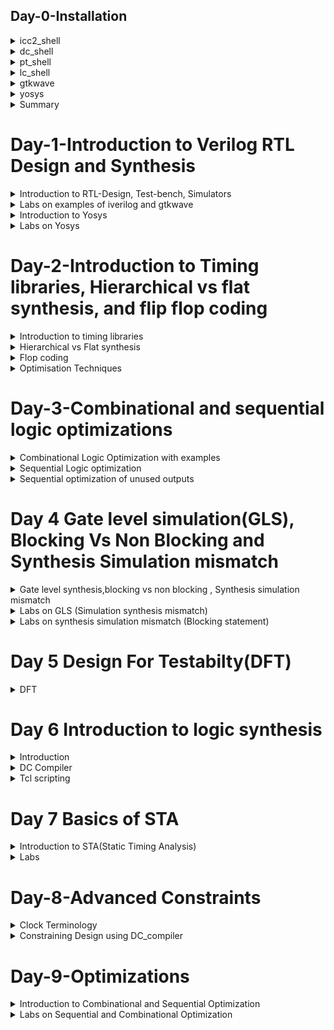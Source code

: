 ## Day-0-Installation

	
 <details>
 <summary>icc2_shell </summary>
ICC2 compiler is a complete netlist-to-GDSII implementation system that includes early design exploration and prototyping, detailed design planning, block implementation, chip assembly, and sign-off-driven design closure. It is invoked using the command icc2_shell     

Below is the screenshot showing the successful launch:

<img width="1085" alt="icc2_shell" src="https://github.com/AbhishekChinchani/Samsung_pd/blob/3e0e2b03e90d202a407834f16c21cc39f0c6500c/Samsung_PD_%23day0/icc2.png">
</details>
 <details>
 <summary>dc_shell</summary>
Design Compiler is the command line interface of Synopsys synthesis tool. It includes innovative topographical technology that enables a predictable flow resulting in faster time to results.It is invoked using the command dc_shell    

Below is the screenshot showing the successful launch:

<img width="1085" alt="dc_shell" src="https://github.com/AbhishekChinchani/Samsung_pd/blob/b8c436bb42d7573a753b7de1dd16dab7a0637486/Samsung_PD_%23day0/dc_shell.png">
</details>

<details>
 <summary>pt_shell</summary>
PrimeTime is a Static Timing Analysis (STA) tool from Synopsys. This is a simple description to use PrimeTime for the VLSI class project. It is invoked using the command pt_shell   

Below is the screenshot showing the successful launch:

<img width="1085" alt="pt_shell" src="https://github.com/AbhishekChinchani/Samsung_pd/blob/b8c436bb42d7573a753b7de1dd16dab7a0637486/Samsung_PD_%23day0/pt_shell.png">
</details>

<details>
 <summary>lc_shell</summary>
Library Compiler (LC) parses this textual information for completeness and correctness, before converting it to a format, used globally by all Synopsys applications. It is invoked using the command lc_shell.   

Below is the screenshot showing the successful launch:

<img width="1085" alt="lc_shell" src="https://github.com/AbhishekChinchani/Samsung_pd/blob/b8c436bb42d7573a753b7de1dd16dab7a0637486/Samsung_PD_%23day0/lc_shell.png">
</details>

<details>
 <summary>gtkwave</summary>
GTKWave is the best free wave viewer and is the recommended viewer by the Icarus Verilog simulation tool. The GTKWave software is used as a simulation tool to verify the Verilog design code through a test bench. It is invoked using the command gtkwave.   

Below is the screenshot showing the successful launch:

<img width="1085" alt="gtkwave" src="https://github.com/AbhishekChinchani/Samsung_pd/blob/b8c436bb42d7573a753b7de1dd16dab7a0637486/Samsung_PD_%23day0/gtkwave.png">
</details>

<details>
 <summary>yosys</summary>
Yosys is a framework for RTL synthesis. It currently has extensive Verilog-2005 support and provides a basic set of synthesis algorithms for various application domains. It is invoked using the command yosys.

Below is the screenshot showing the successful launch:

<img width="1085" alt="yosys" src="https://github.com/AbhishekChinchani/Samsung_pd/blob/b8c436bb42d7573a753b7de1dd16dab7a0637486/Samsung_PD_%23day0/yosys.png">
</details>

<details>
 <summary> Summary </summary>
	
I invoked all the shells using the given commands and attached corresponding screenshots

</details>	

# Day-1-Introduction to Verilog RTL Design and Synthesis

 <details>
 <summary>Introduction to RTL-Design, Test-bench, Simulators</summary>
	 
 **RTL**: It is a design abstraction that models a synchronous digital circuit in terms of the data flow between hardware registers, and the logical operations performed on those signals. In RTL code we write code for combinational and sequential circuits like that of HDL, and VHDL.

 
**Testbench**: It is a program written in any language for the purposes of exercising and verifying the functional correctness of the hardware model as coded. We write this testbench in Verilog. Using this testbench we apply a stimulus to the RTL Design and verify its functionality by checking the output.

**Simulator**: RTL design is checked for adherence to its design specification using simulation by giving simple inputs. The tool used for this purpose is called Simulator. The simulator looks at the input changes and then evaluates the output. It produces an output in the form of a .vcd file.  

</details>	
 <details>
 <summary>Labs on examples of iverilog and gtkwave</summary>

 We performed all the lab examples on the Linux operating system.

 **Iverilog**: Icarus Verilog is an implementation of the Verilog hardware description language compiler that generates netlists in the desired format (EDIF). It supports the 1995, 2001, and 2005 versions of the standard, portions of SystemVerilog, and some extensions.

 **Gtkwave**: GTKWave is a fully featured GTK+ based wave viewer for Unix, Win32, and Mac OSX which reads LXT, LXT2, VZT, FST, and GHW files as well as standard Verilog VCD/EVCD files and allows their viewing.

 We made a directory namely VLSI and inside that directory we cloned vsdflow repository. This repository consists of the required .lib files and verilog codes for practice. 

 Below is the output wave form in gtkwave generated by performing a simulation of good_mux using iverilog. 
 
 The syntax of the code is: iverilog RTL_design_code Testbench
 

<img width="1085" alt="gtkwaveform" src="https://github.com/AbhishekChinchani/Samsung_pd/blob/16a2cefdc8b86645cce423a1fe983085cd3f6197/gtkwave_good_mux.png">
RTL design code of the 2:1 MUX
<img width="1085" alt="good_mux_design_code" src="https://github.com/AbhishekChinchani/Samsung_pd/blob/fa2af7bbb534461466344e6a065345318906e4c5/design%20_of_the_mux.png">
Testbench for 2:1 MUX
<img width="1085" alt="testbench" src="https://github.com/AbhishekChinchani/Samsung_pd/blob/16a2cefdc8b86645cce423a1fe983085cd3f6197/testbench_good_mux.png">

</details>
<details>
 <summary>Introduction to Yosys</summary>

 **Synthesis**: Synthesis in VLSI is the process of converting your code (program) into a circuit. In terms of logic gates, synthesis is the process of translating an abstract design into a properly implemented chip. It is a process of converting a RTL code into a gate level netlist. The tool used for this purpose is called synthesizer.

 **Yosys** : Yosys is a framework for RTL synthesis and more. It currently has extensive Verilog-2005 support and provides a basic set of synthesis algorithms for various application domains. Yosys is the core component of most our implementation and verification flows.

**Verification of synthesized design** : In order to make sure that there are no errors in netlist we need to verify the netlist generated by synthesizer. This can be done by giving netlist and testbench to a simulator which in turn produces a .vcd file , then verifying the vcd file gtkwave. The output produced by this vcd file should be same as the one generated by the RTL design code.

**Faster Cells Vs Slower Cells** :Load in digital circuit is of Capacitence. Faster the charging or dicharging of capacitance, lesser is the celll delay. However, for a quick charge/ discharge of capacitor, we need transistors capable of sourcing more current i.e, we need WIDE TRANSISTORS.

Wider transistors have lesser delay but consume more area and power. Narrow transistors are other way around. Faster cells come with a cost of area and power.

Selection of the Cells: We'll need to guide the Synthesizer to choose the flavour of cells that is optimum for implementation of logic circuit. Keeping in view of previous observations of faster vs slower cells,to avoid hold time violations, larger circuits, sluggish circuits, we offer guidance to synthesizer in the form of Constraints.
</details>

<details>
<summary>Labs on Yosys </summary>
 We were given the overview of this tool and the basic files required to perform the experiment on 2:1 MUX. 
 
 **Procedure** : First we need to read the liberty file using the code
 
 **read_liberty -lib <path of the .lib>**
 
 Then we need read the RTL Design code

 **read_verilog <RTL_Design_file>**

 After this we need to perform synthesis 

 **synth -top <instance_name>**
 
 generating netlist

 **abc -liberty <.lib path>**
 
This Netlist can be viewed in the synthesized circuit form using the **show** command    



<img width="1085" alt="ckt" src="https://github.com/AbhishekChinchani/Samsung_pd/blob/b16bd3962e6b14addfb035fca7c607c20f29a653/twoistoonemux.png">


The Nestlist code 
<img width="1085" alt="netlist" src="https://github.com/AbhishekChinchani/Samsung_pd/blob/f6284eee3d3d3865ac7099cbb31b27a44d7e8787/netlist.png">

Simplified Netlist code 
<img width="1085" alt="netlist" src="https://github.com/AbhishekChinchani/Samsung_pd/blob/f6284eee3d3d3865ac7099cbb31b27a44d7e8787/simp_netlist.png">
</details>


# Day-2-Introduction to Timing libraries, Hierarchical vs flat synthesis, and flip flop coding 

 <details>
 <summary>Introduction to timing libraries</summary>

 **Timing File** consists of ASCII representations of Timing, Area, and Power associated with the Standard cell. The Naming convention in the timing file follows PVT format (Process, Voltage, Temperature). For example, the standard library used in our case was  **sky130_fd_sc_hd_tt_025C_1v8**, this name suggests that we are using 130 nm technology and the process is typical, temperature is 25C, and 1v8 represents the voltage.

Below is the screenshot of a standard library file

<img width = "1085" alt="std_lib" src="https://github.com/AbhishekChinchani/Samsung_pd/blob/8cc214f938b327466e90dde958d486b2d36f7b9d/day%232/lib_file.png">

The timing File also consists of the technology used for standard cells as in the above example it is **CMOS**, it also specifies the delay model, unit of time, unit of voltage, unit of resistance, and many other units. 

For each gate cell based on the number of inputs(N), there will be 2^N combinations, and for each combination leakage power, area, delay, and all related parameters are mentioned. For example, consider the below screenshot the gate mentioned in the screenshot consists of 5 inputs so there will be 2^5 i.e 32 combinations, and for all the combinations power, delay, value, and all the features are mentioned in it.

<img  width="1085" alt="std_lib" src="https://github.com/AbhishekChinchani/Samsung_pd/blob/522961b79bd941674795678a161f1ee5465e484c/day%232/a21110.png">

The timing file consists of many different variations of the same gate cells.

Below image shows the comparison of the power consumption of different flavours of the same gate
<img  width="1085" alt="std_lib" src="https://github.com/AbhishekChinchani/Samsung_pd/blob/d014884bf2fa07de0fa6c458307678c51a5b9f25/day%232/power_consumption.png">

Below image shows the comparison of the delay times of different flavours of the same gate
<img  width="1085" alt="std_lib" src="https://github.com/AbhishekChinchani/Samsung_pd/blob/d014884bf2fa07de0fa6c458307678c51a5b9f25/day%232/delay.png">
</details>
<details>
 <summary>Hierarchical vs Flat synthesis</summary>
	
 **Hierarchical synthesis** : The basic flow of hierarchical design is simple… Dividing a design into multiple blocks (sometimes referred to as sub-chips, sub-blocks, modules, hierarchical blocks, etc.). Designers can work on the blocks separately and in parallel from RTL through physical implementation. Hierarchial design has blocks, subblocks in an hierarchy.

 Consider a multimodule combinational circuit which consists of two sub_modules one that of a **and** gate and other of a **or** gate. Below is the RTL Design code of multimodule.
 


```ruby
module sub_module2 (input a, input b, output y);
	assign y = a | b;
endmodule

module sub_module1 (input a, input b, output y);
	assign y = a&b;
endmodule


module multiple_modules (input a, input b, input c , output y);
wire net1;
sub_module1 u1(.a(a),.b(b),.y(net1));  //net1 = a&b
sub_module2 u2(.a(net1),.b(c),.y(y));  //y = net1|c ,ie y = a&b + c;
endmodule
```
The Schmetic of the multiple  model is as shown in the below figure.
<img  width="1085" alt="hand_writ_ckt" src="https://github.com/AbhishekChinchani/Samsung_pd/blob/0c2e5b9a02719702743f4bf1683199e4fa698174/day%232/multi.jpg">

When we perform synthesis in yosys it generates the following schematic instead of the  above  schematic
<img  width="1085" alt="hier" src="https://github.com/AbhishekChinchani/Samsung_pd/blob/d014884bf2fa07de0fa6c458307678c51a5b9f25/day%232/hier_sch.png">

The yosys considers the module hierarchy and does mapping according to the instantiation.The netlist code for hierarchical implementation of the multiple_modules

```ruby
module multiple_modules(a, b, c, y);
	  input a;
	 input b;
	 input c;
	  wire net1;
	 output y;
  sub_module1 u1 (.a(a),.b(b),.y(net1) );
  sub_module2 u2 (.a(net1),.b(c),.y(y));
endmodule

module sub_module1(a, b, y);
 wire _0_;
 wire _1_;
 wire _2_;
 input a;
 input b;
 output y;
 sky130_fd_sc_hd__and2_0 _3_ (.A(_1_),.B(_0_),.X(_2_));
 assign _1_ = b;
 assign _0_ = a;
 assign y = _2_;
endmodule

module sub_module2(a, b, y);
wire _0_;
 wire _1_;
 wire _2_;
input a;
input b;
 output y;
 sky130_fd_sc_hd__lpflow_inputiso1p_1 _3_ (.A(_1_),.SLEEP(_0_),.X(_2_) );
 assign _1_ = b;
 assign _0_ = a;
 assign y = _2_;
endmodule
```
In the netlist we can observe that separate modules namely sub_module1 sub_module2 are getting created i.e submodules are getting instanstiated not the gate cells


**Flat synthesis** : In Flat synthesis the hierarchies the flattened  out and there is a single module in the netlist i.e the gates are instantiated directly instead of submodules. We apply flat synthesis on the same  design mentioned above. The command used to perform Flat synthesis from yosys are as follows

**read_liberty -lib <path of the .lib>**
 
 **read_verilog <RTL_Design_file>**

 **synth -top <instance_name>**

 **abc -liberty <.lib path>**
 
 **flatten**

**write_verilog -noattr <File_name>**

The synthesized circuit for a flattened netlist is shown in the below image , Here submodules u1 and u2 are flattened 
<img  width="1085" alt="hier" src="https://github.com/AbhishekChinchani/Samsung_pd/blob/d014884bf2fa07de0fa6c458307678c51a5b9f25/day%232/flat_sch.png">

The netlist code of the flattened synthesis is as follows
```ruby

module multiple_modules(a, b, c, y);
	 wire _0_;
	 wire _1_;
	 wire _2_;
	 wire _3_;
	 wire _4_;
	 wire _5_;
	 input a;
	 input b;
	 input c;
	 wire net1;
	 wire \u1.a ;
	 wire \u1.b ;
	 wire \u1.y ;
	 wire \u2.a ;
	 wire \u2.b ;
	 wire \u2.y ;
	output y;
	 sky130_fd_sc_hd__and2_0 _6_ (
	  .A(_1_),
	 .B(_0_),
	 .X(_2_)
	);
	 sky130_fd_sc_hd__lpflow_inputiso1p_1 _7_ (
	  .A(_4_),
	  .SLEEP(_3_),
	  .X(_5_)
	 );
	 assign _4_ = \u2.b ;
	 assign _3_ = \u2.a ;
	 assign \u2.y  = _5_;
	 assign \u2.a  = net1;
	 assign \u2.b  = c;
	 assign y = \u2.y ;
	 assign _1_ = \u1.b ;
	 assign _0_ = \u1.a ;
	 assign \u1.y  = _2_;
	 assign \u1.a  = a;
	 assign \u1.b  = b;
	 assign net1 = \u1.y ;
	endmodule
```
We can see that there is a single module which consist of the gate level instantion of the two submodules .


Performing Synthesis at sub_module level is one of the good practises for the massive designs as it simplifies the debugging process . It is also helpful in cases where there many instances of the same module , Instead of synthesizing all the instances we can synthesize one and duplicate it for others and stitch them together. Here is the synthesized circuit and netlist image of the sub_module1 

<img  width="1085" alt="sub_module1" src="https://github.com/AbhishekChinchani/Samsung_pd/blob/d014884bf2fa07de0fa6c458307678c51a5b9f25/day%232/sub_module1_sch.png">
<img  width="1085" alt="sub_module1" src="https://github.com/AbhishekChinchani/Samsung_pd/blob/d014884bf2fa07de0fa6c458307678c51a5b9f25/day%232/sub_module1_net.png">
</details>

<details>
 <summary>Flop coding</summary>

 **Flop**: They are digital electronic circuits that are used to store information in bits as they have two stable states.Even though the input is not stable it gives stable output.
 
 **Why Flop**
 
 In a combinational circuit, the output changes after the propagation delay of the circuit once inputs are changed. During the propagation of data, if there are different paths with different propagation delays, there might be a chance of getting a *glitch* at the output. *glitch* is a signal value pulse that occurs when a logic level changes two or more times over a short period.

If there are multiple combinational circuits in the design, the occurances of glitches are more thereby making the output unstable.
To curb this drawback, we are going for flops to store the data from the cominational circuits. When a flop is used, the output of combinational circuit is stored in it and it is propagated only at the posedge or negedge of the clock so that the next combinational circuit gets a glitch free input thereby stabilising the output.

We use initialize signals or control pins called set and reset on a flop to initialize the flop, other wise a garbage value to sent out to the next combinational circuit.

**Asynchronous Reset D Flop**

Here the output signal goes low when the reset signal is high , it does not wait for the clock's edge(positive or negative edge ).i.e irrespective of the clock output changes

RTL Design code of positive edge trigerred asynchronous reset D Flop
```ruby
 module dff_asyncres ( input clk ,  input async_reset , input d , output reg q );
	always @ (posedge clk , posedge async_reset)
	begin
		if(async_reset)
			q <= 1'b0;
		else	
			q <= d;
	end
endmodule
```
Simulation

<img  width="1085" alt="sub_module1" src="https://github.com/AbhishekChinchani/Samsung_pd/blob/d014884bf2fa07de0fa6c458307678c51a5b9f25/day%232/asyncres_wave.png">

Synthesized circuit

<img  width="1085" alt="sub_module1" src="https://github.com/AbhishekChinchani/Samsung_pd/blob/d014884bf2fa07de0fa6c458307678c51a5b9f25/day%232/asyncres_sch.png">

**Asynchronous set D Flop**

Here the output signal goes high when the reset signal is high , it does not wait for the clock's edge(positive or negative edge ).i.e irrespective of the clock, output changes

RTL Design code of positive edge trigerred asynchronous set D Flop
```ruby
module dff_async_set ( input clk ,  input async_set , input d , output reg q );
	always @ (posedge clk , posedge async_set)
	begin
		if(async_set)
			q <= 1'b1;
		else
			q <= d;
	end
endmodule
```
Simulation 

<img  width="1085" alt="sub_module1" src="https://github.com/AbhishekChinchani/Samsung_pd/blob/d014884bf2fa07de0fa6c458307678c51a5b9f25/day%232/asyncset.png">

Synthesized circuit

<img  width="1085" alt="sub_module1" src="https://github.com/AbhishekChinchani/Samsung_pd/blob/d014884bf2fa07de0fa6c458307678c51a5b9f25/day%232/asyncset_sch.png">

**synchronous reset D Flop**

Here the output signal goes low whenever the reset signal is high and at the clock edge(positive or negative)

RTL Design code of positive edge trigerred synchronous reset D Flop
```ruby
module dff_syncres ( input clk , input async_reset , input sync_reset , input d , output reg q );
	always @ (posedge clk )
	begin
		if (sync_reset)
			q <= 1'b0;
		else	
			q <= d;
	end
endmodule

```
Simulation

<img  width="1085" alt="sub_module1" src="https://github.com/AbhishekChinchani/Samsung_pd/blob/d014884bf2fa07de0fa6c458307678c51a5b9f25/day%232/syncres_wave.png">

Synthesized circuit

<img  width="1085" alt="sub_module1" src="https://github.com/AbhishekChinchani/Samsung_pd/blob/d014884bf2fa07de0fa6c458307678c51a5b9f25/day%232/syncres_sch.png">

 </details>

 <details>
<summary>Optimisation Techniques</summary>

There many special cases where we don't need any additional hardwares to implement the circuit. For Example consider a case where 3 bit number is multiplied by 2 in this case we dont need any additional hardware and only needs connecting bits to the output and grounding the LSB bit,same is realized by yosys.
```ruby
module mul2 (input [2:0] a, output [3:0] y);
	assign y = a * 2;
endmodule
```
When it comes to multiplying with the powers of 2 it justs need shifting as shown in the below image

<img  width="1085" alt="hand_writ" src="https://github.com/AbhishekChinchani/Samsung_pd/blob/0c2e5b9a02719702743f4bf1683199e4fa698174/day%232/mul2.jpg">

Synthesized circuit

<img  width="1085" alt="sub_module1" src="https://github.com/AbhishekChinchani/Samsung_pd/blob/dcb471494ed4f1dc57ccdb1b59f552acd27d8168/day%232/mul2_sch.png">

Netlist 

<img  width="1085" alt="sub_module1" src="https://github.com/AbhishekChinchani/Samsung_pd/blob/dcb471494ed4f1dc57ccdb1b59f552acd27d8168/day%232/mul2_net.png">

The next special was multiplying a 3 bit number by 9 , the result is as shown in the below image

<img  width="1085" alt="hand_writ" src="https://github.com/AbhishekChinchani/Samsung_pd/blob/0c2e5b9a02719702743f4bf1683199e4fa698174/day%232/mul8.jpg">

The  RTL  Design code

```ruby
module mul8 (input [2:0] a, output [5:0] y);
	assign y = a * 9;
endmodule
```

The synthesized circuit

<img  width="1085" alt="sub_module1" src="https://github.com/AbhishekChinchani/Samsung_pd/blob/dcb471494ed4f1dc57ccdb1b59f552acd27d8168/day%232/mul8_sch.png">

Netlist 

<img  width="1085" alt="sub_module1" src="https://github.com/AbhishekChinchani/Samsung_pd/blob/dcb471494ed4f1dc57ccdb1b59f552acd27d8168/day%232/mul8_net.png">
  
 </details>

 # Day-3-Combinational and sequential logic optimizations 

 <details>
 <summary>Combinational Logic Optimization with examples</summary>

 **Combinational Logic Optimization** squeeze the logic to get most optimized design in terms of area and power. There are various techniques for optimizing the circuit
 
 - constant propagation(Direct propagation)
 - Boolean Logic Optimization(K-Means ,QUine Mckluskey)
   
**Constant Propogation** is an optimization technique used by  synthesis tools to minimize hardware implementation.Constant propagation prevents situations in which values are copied from one place or variable to another only to assign their value to a different variable.

**Example on Constant Propogation** 
<img  width="1085" alt="hand_writ_exam" src="https://github.com/AbhishekChinchani/Samsung_pd/blob/9ee556e759953cfdd337c4c07302f7f415aab031/hand0.jpg">

Consider the above  combinational circuit it consists of and and nor gate, so it requires 6 CMOS transistor to implement , if A is made constant value 0 then A&B will give 0 then 0 and C are given to NOR gate which reduces the expression to C compliment(C`) i.e basically a inverter . By making an input constant we can reduce this combinational circuit to an inverter which can impleneted using only 2 CMOS transistor thus reducing the hardware implementation

**Example for Boolean Logic optimization**
consider a concurrent statement a?(b?c:(c?a:0)):(!c) , this statement is realized using multiple multiplexers. Simplying this equation using boolean reduction techniques we get the output as ~(a^b)

The command to optimize the circuit in yosys is **opt_clean -purge**.

**Example - 1**

RTL Design Code
 ```ruby
module opt_check (input a , input b , output y);
	assign y = a?b:0;
endmodule
```
Synthesized circuit

<img  width="1085" alt="hand_writ_exam" src="https://github.com/AbhishekChinchani/Samsung_pd/blob/a6ae4306290a90ac5e5ffb9a8501a53525be304e/day3/opt_check.png">
 
**Example-2**
RTL Design Code
 ```ruby
module opt_check (input a , input b , output y);
	assign y = a?1:b;
endmodule
```
Synthesized circuit

<img  width="1085" alt="hand_writ_exam" src="https://github.com/AbhishekChinchani/Samsung_pd/blob/a6ae4306290a90ac5e5ffb9a8501a53525be304e/day3/opt_check2.png"> 

**Example-3**
RTL Design Code
 ```ruby
module opt_check3 (input a , input b, input c , output y);
	assign y = a?(c?b:0):0;
endmodule

```
Synthesized circuit

<img  width="1085" alt="hand_writ_exam" src="https://github.com/AbhishekChinchani/Samsung_pd/blob/a6ae4306290a90ac5e5ffb9a8501a53525be304e/day3/opt_check3.png"> 

**Example-4**
RTL Design Code
 ```ruby
module opt_check4 (input a , input b , input c , output y);
	assign y = a?(b?(a & c ):c):(!c);
endmodule


```
Synthesized circuit

<img  width="1085" alt="hand_writ_exam" src="https://github.com/AbhishekChinchani/Samsung_pd/blob/a6ae4306290a90ac5e5ffb9a8501a53525be304e/day3/opt_check4.png"> 

**Example 5**
There is a multi-module  on this we need to try and optimize it 
The commands used for this are :

**read_liberty -lib <library_path>**

**read_verilog <verilog_file>**

**synth -top <module_name>**

**opt_clean -purge**

**abc -liberty <library_path>**

**flatten**



**Example 5**
RTL Design code
```ruby
module sub_module(input a , input b , output y);
	assign y = a & b;
endmodule

module multiple_module_opt2(input a , input b , input c , input d , output y);
	wire n1,n2,n3;
	sub_module U1 (.a(a) , .b(1'b0) , .y(n1));
	sub_module U2 (.a(b), .b(c) , .y(n2));
	sub_module U3 (.a(n2), .b(d) , .y(n3));
	sub_module U4 (.a(n3), .b(n1) , .y(y));
endmodule
```
Before flatten
<img  width="1085" alt="hand_writ_exam" src="https://github.com/AbhishekChinchani/Samsung_pd/blob/a6ae4306290a90ac5e5ffb9a8501a53525be304e/day3/multi_opt2_wf.png"> 

After flatten
<img  width="1085" alt="hand_writ_exam" src="https://github.com/AbhishekChinchani/Samsung_pd/blob/a6ae4306290a90ac5e5ffb9a8501a53525be304e/day3/multi_opt2_fl.png">

**Example 6**
RTL Design code
```ruby
	module sub_module1(input a , input b , output y);
	 assign y = a & b;
	endmodule

	module sub_module2(input a , input b , output y);
	 assign y = a^b;
	endmodule

	module multiple_module_opt(input a , input b , input c , input d , output y);
	wire n1,n2,n3;
	sub_module1 U1 (.a(a) , .b(1'b1) , .y(n1));
	sub_module2 U2 (.a(n1), .b(1'b0) , .y(n2));
	sub_module2 U3 (.a(b), .b(d) , .y(n3));

	assign y = c | (b & n1); 
	endmodule

```
Before flatten
<img  width="1085" alt="hand_writ_exam" src="https://github.com/AbhishekChinchani/Samsung_pd/blob/a6ae4306290a90ac5e5ffb9a8501a53525be304e/day3/multi_opt_wf.png"> 

After flatten
<img  width="1085" alt="hand_writ_exam" src="https://github.com/AbhishekChinchani/Samsung_pd/blob/a6ae4306290a90ac5e5ffb9a8501a53525be304e/day3/multi_opt_fl.png">

</details>

<details>
 <summary>Sequential Logic optimization</summary>

 There are various techniques for Sequential Logic Optimization
 
 - Sequentialal constant propagation
 
 - Advanced 
 	- State Optimization
  
  	- Retiming
   
   	- Sequential Logic cloning

**Sequential Constant Propogation**

Consider a case where asynchronous reset D Flip-flop is fed with d = 0(i.e GND) always so the output will always be 0 irrespective of the timing or circuit.

<img  width="1085" alt="hand_writ_exam" src="https://github.com/AbhishekChinchani/Samsung_pd/blob/9ee556e759953cfdd337c4c07302f7f415aab031/hand1.jpg">

*Advanced*

**State Optimisation**: This is optimisation of unused state. Using this technique we can come up with most optimised state machine.

**Cloning** : It is an optimization technique that duplicates a cell to reduce the load on heavily loaded cell. This technique is usually preffered while performing *PHYSICAL AWARE SYNTHESIS*. Lets consider a flop A which is connected to flop B and flop C through a combination logic. If B and C are placed far from A in the flooerplan, there is a routing path delay. To avoid this, we connect A to two intermediate flops and then from these flops the output is sent to B and C thereby decreasing the delay. This process is called cloning since we are generating two new flops with same functionality as A.

**Retiming** : Sequential circuits can be optimised by retiming. The combinational section of the circuitry is unaffected as it only rearranges the registers in the circuit.
It is a powerful sequential optimization technique used to move registers across the combinational logic or to optimize the number of registers to improve performance via power-delay trade-off, without changing the input-output behavior of the circuit.

**Example 1**
Here flop is inferred in output 
```ruby
module dff_const1(input clk, input reset, output reg q);
	always @(posedge clk, posedge reset)
	begin
		if(reset)
			q <= 1'b0;
		else
			q <= 1'b1;
	end
endmodule
```
Simulation

<img  width="1085" alt="hand_writ_exam" src="https://github.com/AbhishekChinchani/Samsung_pd/blob/a6ae4306290a90ac5e5ffb9a8501a53525be304e/day3/dff_const1_wave.png">

synthesized circuit

<img  width="1085" alt="hand_writ_exam" src="https://github.com/AbhishekChinchani/Samsung_pd/blob/a6ae4306290a90ac5e5ffb9a8501a53525be304e/day3/dff_const1_sch.png">

**Example 2**
Here flop is not inferred in output 
```ruby
module dff_const2(input clk, input reset, output reg q);
	always @(posedge clk, posedge reset)
	begin
		if(reset)
			q <= 1'b1;
		else
			q <= 1'b1;
	end
endmodule

```
Simulation

<img  width="1085" alt="hand_writ_exam" src="https://github.com/AbhishekChinchani/Samsung_pd/blob/a6ae4306290a90ac5e5ffb9a8501a53525be304e/day3/dff_const2_wave.png">

synthesized circuit

<img  width="1085" alt="hand_writ_exam" src="https://github.com/AbhishekChinchani/Samsung_pd/blob/a6ae4306290a90ac5e5ffb9a8501a53525be304e/day3/dff_const2_sch.png">

**Example 3**
 
```ruby
module dff_const3(input clk, input reset, output reg q);
	reg q1;

	always @(posedge clk, posedge reset)
	begin
		if(reset)
		begin
			q <= 1'b1;
			q1 <= 1'b0;
		end
		else
		begin
			q1 <= 1'b1;
			q <= q1;
		end
	end
	endmodule


```
Simulation

<img  width="1085" alt="hand_writ_exam" src="https://github.com/AbhishekChinchani/Samsung_pd/blob/a6ae4306290a90ac5e5ffb9a8501a53525be304e/day3/dff_const3_wave.png">

synthesized circuit

<img  width="1085" alt="hand_writ_exam" src="https://github.com/AbhishekChinchani/Samsung_pd/blob/a6ae4306290a90ac5e5ffb9a8501a53525be304e/day3/dff_const3_sch.png">

**Example 4**

```ruby
	module dff_const4(input clk, input reset, output reg q);
	reg q1;

	always @(posedge clk, posedge reset)
	begin
		if(reset)
		begin
			q <= 1'b1;
			q1 <= 1'b1;
		end
	else
		begin
			q1 <= 1'b1;
			q <= q1;
		end
	end
	endmodule

```
Simulation

<img  width="1085" alt="hand_writ_exam" src="https://github.com/AbhishekChinchani/Samsung_pd/blob/a6ae4306290a90ac5e5ffb9a8501a53525be304e/day3/dff_const4_wave.png">

synthesized circuit

<img  width="1085" alt="hand_writ_exam" src="https://github.com/AbhishekChinchani/Samsung_pd/blob/a6ae4306290a90ac5e5ffb9a8501a53525be304e/day3/dff_const4_sch.png">

**Example 5**

```ruby
	module dff_const5(input clk, input reset, output reg q);
	reg q1;
	always @(posedge clk, posedge reset)
		begin
			if(reset)
			begin
				q <= 1'b0;
				q1 <= 1'b0;
			end
		else
			begin
				q1 <= 1'b1;
				q <= q1;
			end
		end
	endmodule
```
Simulation

<img  width="1085" alt="hand_writ_exam" src="https://github.com/AbhishekChinchani/Samsung_pd/blob/a6ae4306290a90ac5e5ffb9a8501a53525be304e/day3/dff_const5_wave.png">

synthesized circuit

<img  width="1085" alt="hand_writ_exam" src="https://github.com/AbhishekChinchani/Samsung_pd/blob/a6ae4306290a90ac5e5ffb9a8501a53525be304e/day3/dff_const5_sch.png">

</details>

<details>
	
 <summary>Sequential optimization of unused outputs</summary>

 **Example 1**
 ```ruby
	module counter_opt (input clk , input reset , output q);
	reg [2:0] count;
	assign q = count[0];
	always @(posedge clk ,posedge reset)
	begin
		if(reset)
			count <= 3'b000;
		else
			count <= count + 1;
	end
	endmodule
```
synthesis

<img  width="1085" alt="hand_writ_exam" src="https://github.com/AbhishekChinchani/Samsung_pd/blob/f1aea11b3381a7ad84d4fb6b5e5f216c3796ddc1/day3/counter_opt_rep.png">


<img  width="1085" alt="hand_writ_exam" src="https://github.com/AbhishekChinchani/Samsung_pd/blob/f1aea11b3381a7ad84d4fb6b5e5f216c3796ddc1/day3/counter_opt_sch.png">

This is a 3 bit counter with output only LSB so instead of 3 d-flip flop only 1 is used

**Updated Counter**
```ruby
module counter_opt (input clk , input reset , output q);
	reg [2:0] count;
	assign q = {count[2:0]==3'b100};
	always @(posedge clk ,posedge reset)
	begin
	if(reset)
		count <= 3'b000;
	else
		count <= count + 1;
	end
endmodule
```
synthesis

All the other blocks are for incrementing the counter but the output is from 3 input NOR gate

```ruby
module counter_opt (input clk , input reset , output q);
	reg [2:0] count;
	assign q = {count[2:0]==3'b100};
	always @(posedge clk ,posedge reset)
	begin
	if(reset)
		count <= 3'b000;
	else
		count <= count + 1;
	end
endmodule
```
synthesis

<img  width="1085" alt="hand_writ_exam" src="https://github.com/AbhishekChinchani/Samsung_pd/blob/f1aea11b3381a7ad84d4fb6b5e5f216c3796ddc1/day3/updated_counter_rep.png">


<img  width="1085" alt="hand_writ_exam" src="https://github.com/AbhishekChinchani/Samsung_pd/blob/f1aea11b3381a7ad84d4fb6b5e5f216c3796ddc1/day3/updated_counter_sch.png">

</details>

# Day 4 Gate level simulation(GLS), Blocking Vs Non Blocking and Synthesis Simulation mismatch

 <details>
 <summary>Gate level synthesis,blocking vs non blocking , Synthesis simulation mismatch</summary>

 **Gate level Synthesis** 
 Gate-level simulation is a fundamental component of VLSI design verification. This simulation technique involves creating models for the behavior of digital circuits at the gate level, representing individual logic gates and flip-flops. Through gate-level simulations, designers can gain insight into how the circuit will respond to various inputs and clock signals. By simulating signal propagation through gates, it becomes possible to validate the accuracy of logic functionality, pinpoint timing discrepancies, and detect potential issues like glitches or hazards.GLS generates the simulation output by running test bench with the netlist generated from the synthesis of design.

**Why GLS** 

- To verify logic correctness of design after synthesis

- If GLS is run with delay annotion then it can be used for timing analysis 

- To identify errors that might occur due to signal progation delay.

- As Design become more and more complex it becomes difficult to predict their behaviour accurately,GLS offers a comprehensive and a detailed view of circuit operation

**Synthesis Simulation Mismatch** 

Synthesis simulation mismatch denotes the disparities between the anticipated behavior of a circuit as simulated during design and its real-world performance after fabrication. This discrepancy is attributed to factors such as process variations, parasitic effects, and inaccuracies in simulation models. It's a critical concern to guarantee the functional alignment of the manufactured circuit with its intended design.

Synthesis simulation mismatched are mainly caused because of the following reasons 

- Missing sensitivity list
- Blocking vs Non Blocking assignments
- Non standard verilog code

**Missing sensitivity list**
The absence of a complete sensitivity list in VLSI design can give rise to problems. In hardware description languages (HDL) like Verilog, a sensitivity list is utilized to specify the inputs that should activate the execution of a specific process or code block. Inadequate or missing signals in the sensitivity list can lead to inaccurate or unforeseen behavior of the circuit during synthesis or simulation. Ensuring an accurate representation of inputs impacting the logic within a process is vital.

As the synthesizer does not look for sensitivity list and it looks only statements in the procedural block , it infers correct circuit and if we simulate the netlist code , there will be synthesis simulation mismatch. In to order tackle this issue this issue it is important to check the behaviour of the circuit first and then match it with the expected output seen in the simulation. 

**Blocking Vs Non Blocking Assignments**

*Blocking statements* are the type of assignment statements in Hardware Description Language. These assignments are executed sequentially in the order they appear in the code. The next statement will wait for the current one to finish.

Example of blocking assignment 
```ruby
always @posedge(clk) begin
	a = b;
	d = c;
end
```
Improper use of blocking assignments in the always block can lead to synthesis simulation mismatch 

*Non Blocking statements* are also a type of assgnment statements in HDL. These assignments are executed parallely, and the updates to the values  take effect at the end of the time step.

Example of non blocking assignment

```ruby
always @posedge(clk) begin
	a <= b;
	d <= c;
end
```
Inside always block it is always a good practise to use non blocking assignment statements
</details>

<details>

 <summary>Labs on GLS (Simulation synthesis mismatch)</summary>
 
 **Example 1** 
 
 In this example there is no mismatch between the RTL Design simulated wave and Netlist simulated wave.
 ```ruby
module ternary_operator_mux (input i0 , input i1 , input sel , output y);
	assign y = sel?i1:i0;
endmodule
```
simulation

<img  width="1085" alt="hand_writ_exam" src="https://github.com/AbhishekChinchani/Samsung_pd/blob/487d88bd65ce2da9dd49d224ea4c740c05be586e/day4/ter_rtl_wave.png">

Schematic 

<img  width="1085" alt="hand_writ_exam" src="https://github.com/AbhishekChinchani/Samsung_pd/blob/487d88bd65ce2da9dd49d224ea4c740c05be586e/day4/ter_sch.png">

Netlist Simulation 

<img  width="1085" alt="hand_writ_exam" src="https://github.com/AbhishekChinchani/Samsung_pd/blob/487d88bd65ce2da9dd49d224ea4c740c05be586e/day4/ter_gls_wave.png">

In this we see that when select line is 0 , Output follows i0 and when select line is 1 output follows i1. This is same for both the simulations so there is no mismatch.

**Example 2**
Consider a example of mux.In this always block is triggered only when the select line is changed.
```ruby
module bad_mux (input i0 , input i1 , input sel , output reg y);
	always @ (sel)
	begin
		if(sel)
			y <= i1;
		else 
			y <= i0;
	end
endmodule
```
Simulation 

<img  width="1085" alt="hand_writ_exam" src="https://github.com/AbhishekChinchani/Samsung_pd/blob/487d88bd65ce2da9dd49d224ea4c740c05be586e/day4/bad_rtl_wave.png">

Schematic 

<img  width="1085" alt="hand_writ_exam" src="https://github.com/AbhishekChinchani/Samsung_pd/blob/487d88bd65ce2da9dd49d224ea4c740c05be586e/day4/bad_sch.png">

Netlist Simulation

<img  width="1085" alt="hand_writ_exam" src="https://github.com/AbhishekChinchani/Samsung_pd/blob/487d88bd65ce2da9dd49d224ea4c740c05be586e/day4/bad_gls.png">

In this we can see that there is simulation synthesis mismatch , in the RTL design simulation we see that output is changing only when select line is changing but thats not the correct functionality of a mux , the output should change when either the input or select line is changed , this is reflected in the netlist simulation.

**Example 3**
Consider a example of mux.In this the always block is triggered when there is a change in either input or select line. 
```ruby
module good_mux (input i0 , input i1 , input sel , output reg y);
	always @ (*)
	begin
		if(sel)
			y <= i1;
		else 
			y <= i0;
	end
endmodule
```
Simulation 

<img  width="1085" alt="hand_writ_exam" src="https://github.com/AbhishekChinchani/Samsung_pd/blob/487d88bd65ce2da9dd49d224ea4c740c05be586e/day4/good_rtl.png">

Schematic 

<img  width="1085" alt="hand_writ_exam" src="https://github.com/AbhishekChinchani/Samsung_pd/blob/487d88bd65ce2da9dd49d224ea4c740c05be586e/day4/good_sch.png">

Netlist 

<img  width="1085" alt="hand_writ_exam" src="https://github.com/AbhishekChinchani/Samsung_pd/blob/487d88bd65ce2da9dd49d224ea4c740c05be586e/day4/good_gls.png">

Here simulation output are same , i.e output changes when input or select line changes.

</details>

<details>

 <summary>Labs on synthesis simulation mismatch (Blocking statement)</summary>
 
 **Example 4** 
 Here the output depends on the past value of x which is dependent on a and b  and it appears like a imaginary flop.
 
 ```ruby
 module blocking_caveat (input a , input b , input  c, output reg d); 
reg x;
always @ (*)
	begin
	d = x & c;
	x = a | b;
end
endmodule
```

 Simulation
 
 <img  width="1085" alt="hand_writ_exam" src="https://github.com/AbhishekChinchani/Samsung_pd/blob/487d88bd65ce2da9dd49d224ea4c740c05be586e/day4/blk_rtl.png">

 Schematic 

<img  width="1085" alt="hand_writ_exam" src="https://github.com/AbhishekChinchani/Samsung_pd/blob/487d88bd65ce2da9dd49d224ea4c740c05be586e/day4/blk_sch.png"> 

Netlist simulation 

<img  width="1085" alt="hand_writ_exam" src="https://github.com/AbhishekChinchani/Samsung_pd/blob/487d88bd65ce2da9dd49d224ea4c740c05be586e/day4/blk_gls.png"> 

<img  width="1085" alt="hand_writ_exam" src="https://github.com/AbhishekChinchani/Samsung_pd/blob/2ea9ca60553c829f9162484cb1e4049c3064443c/day4/20230829_085956.jpg"> 

This a combinational circuit of or and and gate , in which the output of or gate is given as input to the and gate as shown in the figure , but in the RTL Design code blocking statements are used to define these operations in reverse direction(These statements are executed sequentially) so the and gate is getting input from the  previous output of or gate which acts as imaginary flop. As a result we are getting a different waveform in RTL design simulation , the correct waveform is  obtained  while doing netlist simulation. This causes Synthesis Simulation mismatch. This can be overcome by using non blocking assignment statements in the always block.  
</details>

# Day 5 Design For Testabilty(DFT)

 <details>
 <summary>DFT</summary>
	 
 - **Testabilty** is a relative measure of the effort or cost of testing a logic. A design is said testable if it is well *Controllable* and well *observable*.
     
 - **DFT(Design for testability)** refers to a set of design techniques used to ensure that Integrated circuits can be effectively tested after being fabricated. It aims at incorporating an additional hardware in the design to improve the reliabilty of semiconductor devices .

 - **Why DFT**
   - to make testing processs easier
   - to improve manufacturing quality
   - Reduce time to market as DFT helps in faster debugging and validationof design
   - It ensures long term reliability of the design
  
 - There are 3 main levels of testing after chips are fabricated
    - **Chip level**
    - **Board level**
    - **System level**

 - **Pros and cons**
    - *Pros*
       - Improved test coverage
       - Reduces tester complexity
       - Easy to debug
    - *Cons*
       - Increases complexity of design
       - increases area ,power ,timing and package pins
       - Dependency on external tools for performing DFT methods such as scan based testing  
       
 - **Terminologies in DFT**
    - *Controllability* :  It specifies the difficulty of setting a signal line to a required logic level from primary inputs. We intend  to propagate 0 or 1 depending on the input to each and every node within the target pattern.
    - *Observability* : It specifies the  difficulty of propagating the logic value of the signal line to primary output. It is the ability to measure the state of logic signal.
    -  *Fault* : It is the reperesentation of  defect /physical damage  at the abstracted function level which may/mayn't cause system failure.
    -  *Error* : This is caused by fault, which leads to the malfunction of the system.
    -  *Failure* : This is when the system is not yielding the expected output.
    -  *Fault Coverage* : It is the percentage of the logical faults that can be detected during the test.
             Fault coverage  = (Faults detected)/(Number of Potential faults)

 - **DFT Technique**
    - It refers to the various strategies and methodologies incorporated into design process to make testing and verification more efficient and effective.They are mainly characterized in 2 main techniques:
       - Ad-Hoc : This is a  DFT technique which is applied on a case by case basis to address specific challenges or issues.It includes
          - Custom Logic Design
          - Layout modification
          - Specialized Clocking schemes
          - Custom Testing methods
          - Design Rule Exceptions
          - Power Optimization Techniques
          - Mixed signal customization
        
		- Ad-hoc technique/steps :          

     		1. Avoid Combinational feedback
   
     		2. All flops must be intializable
              
     		3. Partioning a large circuit into small blocks
              
     		4. Provide test control for signals which are not controllable
       
     		5. While designing test logic we have to consider the ATE requirements 


 	- **Structured technique**

  		- Structured Design for Testability (DFT)  refers to the systematic application of design techniques that enhance the testability of integrated circuits (ICs). The goal of structured DFT is to make it easier and more efficient to test and diagnose defects in the manufactured ICs. Here are some key aspects of structured DFT in VLSI design scan chains, boundary sacn , MBist.
  


- **Scan chain Technique** : It is one of the One of the fundamental DFT techniques. A serial path for shifting in test patterns and capturing test results is built by including scan flip-flops in the architecture. This allows for comprehensive testing of the logic paths within the design. Structured DFT emphasizes proper insertion of scan chains and their management to maximize fault coverage. It is used to *shift in shift out* test data.Scan chains are formed by connecting flip-flops in a serial manner, often using multiplexers to enable the shift-in and shift-out operations. These chains provide easy access to the internal nodes of the design for testing. There are 3 types of scan flip flops namely multiplexed, clocked,lssd. The *Chain length*  means the number of flops in a single scan chain.Larger the chain length longer the time it take to shift in and shift out.

  No of ports required = 2 X Number of scan chain

  No of cycles to run pattern = 2 X longest scan chain in the design
  
-  **Purpose of Scan Chains** :

	-  Scan chains are used to detect manufacturing defects present in the combinational logic of the design.

 	-  To check whether each path of the manufactured devices is working at functional frequency

- **Basic ATE functionality**
	
   - Scan in phase
     
   - Parallel Measure
     
   - Parallel Capture
     
   - First scan out phase
     
   - Scan out phase

</details>

# Day 6 Introduction to logic synthesis

 <details>
 <summary>Introduction</summary>
	 
 <ins> **Digital Circuit** </ins>
 
 A Digital circuit is a fundamental component of modern electronic devices. It is designed to process and manipulate binary data which consists of ones and zeros , commonly known as "bits".Digital circuits are integral to a wide range of applications from simple logic gates to complex microprocessors.These descriptions have been articulated within the behavioural model of a design implementated in HDL and VHDL.These specification conveyed through a programming language constitutes the RTL representation.

 Here are sopme important points on digital circuits:

  - Binary Logic
  - Basic Components
  - Boolean Algebra
  - Clock Signals
  - Sequential Logic Gate
  - Combinational Logic Gate


<ins> **Synthesis** </ins>

Synthesis in VLSI is the process of converting your code (HDL or VHDL program) into a circuit. In terms of logic gates, synthesis is the process of translating an abstract design into a properly implemented chip. It is a process of converting a RTL code into a gate level netlist. The tool used for this purpose is called synthesizer.Some of the key concepts of Synthesis are :

**High-Level to Low-Level Transformation**: VLSI synthesis bridges the gap between the high-level hardware description, often in a Hardware Description Language (HDL) like VHDL or Verilog, and the low-level gate-level representation. It transforms an abstract design into a netlist consisting of logic gates, flip-flops, and interconnections.

**Optimization**: Synthesis tools aim to optimize the design for various factors, including area, power consumption, and performance. They strive to find the most efficient way to implement the given functionality within the constraints.

**Technology Mapping** : During synthesis, the design is mapped to a specific semiconductor technology library. This involves selecting appropriate gates and components from the library that best fit the design's requirements.

**Clock Domain Management** : Managing clock domains and ensuring proper synchronization is crucial. Synthesis tools handle clock gating, clock tree synthesis, and other techniques to ensure the design functions correctly under various clocking scenarios.

**Timing Analysis** : Timing analysis is a critical part of VLSI synthesis. It ensures that signals meet the required setup and hold times, and that the design operates at the desired clock frequency.

**Area and Power Optimization** : Achieving a balance between silicon area and power consumption is a constant challenge. Synthesis tools employ techniques like logic optimization, resource sharing, and power gating to address these concerns.

**Sequential and Combinational Logic** : VLSI synthesis differentiates between sequential logic (e.g., flip-flops) and combinational logic (e.g., logic gates) and optimizes them separately to ensure proper functionality.

**Verification**: The synthesized design undergoes rigorous verification to confirm that it behaves as intended. This includes simulation, formal verification, and other testing methods.

**Iterative Process** : VLSI synthesis is often an iterative process. Designers make adjustments to the high-level description based on the synthesis results, seeking a balance between design goals and constraints.

**Final Design Handoff** : Once synthesis is complete, the final netlist is handed off for physical design, which includes placement and routing, leading to the creation of masks for chip fabrication.

In conclusion, Synthesis is a pivotal step in the development of integrated circuits. It transforms abstract hardware descriptions into physical layouts, optimizing for factors like area, power, and performance. This process is essential for the creation of the complex and advanced semiconductor chips that power modern electronic devices.

<ins> **.lib file** </ins>

It is a collection of logical modules of different flavours of basic logic gates.It describes the timing and power characteristics of standard cells and other componenets used in IC Designs. It serves a comprehensive library that provides essential information to electronic design automation.

 *Contents of .lib*  

A typical Liberty file contains detailed information about the behaviour of standard cells, including

- **Timing Information** : This includes delay, transition and capacitance values associated with the standard cells. Timing information specifies how the cells behave under different input conditions.
- **Power Information** : Liberty file also provides data on power consumption , including static power and dynamic power characteristics. This information is crucial for optimizing the power consumption in IC.
- **Functional Behaviour** : Descriptions of the logical functionality of standard cells, such as input and output pins and logical equations and any additional attributesthat define their operation.
- **Operating Conditions** : Liberty files may include information about different operating condition in terms of process , voltage and temperature under which all cells are characterized.

Liberty files are essential for following reasons:

- **Timing Analysis** : EDA tools use Liberty files to perform static timing analysis, ensuring that the IC design meets specified timing constraints. This is critical for achieving desired performance targets.

- **Power Optimization** : Power consumption is a significant concern in modern IC design. Liberty files provide power data that allows designers to optimize power usage and meet energy efficiency goals.

- **Design Closure** : During the design process, designers use Liberty files to guide the synthesis, placement, and routing of standard cells. The data in these files helps achieve design closure by ensuring that the design meets performance, power, and area targets.

- **Variability Handling** : Variability in manufacturing processes can impact the behavior of standard cells. Liberty files may include data for different process corners to account for manufacturing variations.

<ins> **Constraints** </ins>

In VLSI design, constraints are essential parameters and limitations that guide the development process to ensure that the resulting integrated circuits (ICs) meet specific performance, timing, and functionality requirements. These constraints play a crucial role in achieving a successful VLSI design.


</details>

<details>

 <summary>DC Compiler</summary>

 **Design Compiler** , often abbreviated as DC, is a high-level synthesis tool developed by Synopsys, a leading provider of EDA solutions. It plays a pivotal role in the process of designing complex integrated circuits (ICs) and is an integral part of modern VLSI design flows.

 Important terms used 
 - **Synopsys Design Constraints(SDC)** : These are the design constraints which are supplied to DC to enable appropriate optimization suitable for achieving the best implementation.
- **.lib** : Design Library which contains the Standard cells.
- **.db** : Same as .lib but in a different format. DC understands libraries in .db format
- **.ddc** : Synopsys propreitary format for storing the design information. DC can write out and read in DDC.
- **Design** : RTL files which has the behavioral model of the design.

<ins> **DC synthesis flow** </ins>

```ruby
		Read STD Cell/tech.lib
			 ↓
		Read Design (Verilog and Design.lib)
			 ↓
		Read SDC
			 ↓
		Link the Design
			 ↓
		Synthesize
			 ↓
		Generate Report and analyse QoR
			 ↓
		Write out the Netlist
  ```
The DC compiler does not understand .lib , so the .lib is converted to .db format. lib format is for user reference.

<ins>**Labs on DC Compiler**</ins>

**Invoking DC compiler**
First we need to enable C shell and then invoke dC shell with the commands shown below

```ruby
>> csh
>> dc_shell
```
<img  width="1085" alt="hand_writ_exam" src="https://github.com/AbhishekChinchani/Samsung_pd/blob/de0c4050082b98433594827daa8c1abae0c0e903/snaps/dc_invoke">



Then we echo target library and link_library which returns an imaginary pointer library namely your library, which needs to be set.
```ruby
>>>echo $target_library
>>>echo $link_library
```
<img  width="1085" alt="hand_writ_exam" src="https://github.com/AbhishekChinchani/Samsung_pd/blob/67124783772161a8b5a7f1768299ad0895244d93/snaps/lab3_ss2">


Consider a example of a Mux connected to D Flip flop as ahown in the figure as follows

<img  width="1085" alt="hand_writ_exam" src="https://github.com/AbhishekChinchani/Samsung_pd/blob/fdfd19c7e44993377e55fc70529f7e025e4f73db/day6/20230904_212145.jpg">

The RTL design code is 
```ruby
module lab1_flop_with_en ( input res , input clk , input d , input en , output reg q);
always @ (posedge clk , posedge res)
begin
	if(res)
		q <= 1'b0;
	else if(en)
		q <= d;	
end
endmodule
```
Synthesis of this design code can be done using the following commands
```ruby
read_verilog <path of design file>
read_db <path of .db>
write -f verilog -out <net_filename>
```
Below is the screenshot of the output window after compile
This generates the netlist file but it consists of some seqgen library as shown in the figure and not the .db file even though we have read the .db file, This is beacuse we didn't set link and target library,

<img  width="1085" alt="hand_writ_exam" src="https://github.com/AbhishekChinchani/Samsung_pd/blob/67124783772161a8b5a7f1768299ad0895244d93/snaps/lab1_dc_wisky_seqgen">

To set the link_library and target_library we use the following commands
```ruby
set target_library <path of .db>
set link_library { * path of the .db }
link
compile
write -f verilog -out <net_filename>
```
After compiling the we get the output as shown in the figure

<img  width="1085" alt="hand_writ_exam" src="https://github.com/AbhishekChinchani/Samsung_pd/blob/67124783772161a8b5a7f1768299ad0895244d93/snaps/lab1_link_compile">

The generated netlist

<img  width="1085" alt="hand_writ_exam" src="https://github.com/AbhishekChinchani/Samsung_pd/blob/67124783772161a8b5a7f1768299ad0895244d93/snaps/lab1_net_with_sky">


**Labs on Design Vision**

Design Vision is a widely used Electronic Design Automation (EDA) tool in the field of VLSI. It is developed by Synopsys and is primarily used for logic synthesis, formal verification, and other essential tasks in the VLSI design flow.

To launch Design Vision we need to enable c shell and then give design Vision
```ruby
csh
design_vision
```
After launching the design_vison first we need to the net to .ddc which is read by Design_vision tool which can be done by using the below command
```ruby
 write -f ddc -out <filename_name>
```
Then we can start GUI and then read the .ddc file generated above. This ddc file contains all the information of the tool memory of that particular session. ddc is synopys proprietary format i.e it can be read only br synopsys tools.When the .db is read it automatically reads the linked .db file as shown in the below figure. 

<img  width="1085" alt="hand_writ_exam" src="https://github.com/AbhishekChinchani/Samsung_pd/blob/67124783772161a8b5a7f1768299ad0895244d93/snaps/lab2_dv1">

When we click lab1 and then schematic we get the schematic view of the Design

<img  width="1085" alt="hand_writ_exam" src="https://github.com/AbhishekChinchani/Samsung_pd/blob/67124783772161a8b5a7f1768299ad0895244d93/snaps/lab2_dv2">

If we want to see the gate level implementation then we need to double click the module.

<img  width="1085" alt="hand_writ_exam" src="https://github.com/AbhishekChinchani/Samsung_pd/blob/67124783772161a8b5a7f1768299ad0895244d93/snaps/lab2_dv3">

**Lab on .synopsys_dc.setup**

Consider a case where there are multiple .db files used and we cannot skip any of them , then it is nearly impossible to indvidually set all the .db files. In order to resolve this we can create a file namely *.synopsys_dc.setup* file in home diresctory of workspace.

When dc_shell is invoked, the shell looks the .synopsys_dc.setup file in user_home_directory. The order of priority is, if file exists in user_home_directory then that will be picked and the installed (default) is ignored. If not found, then installed one is picked. All repetitive tasks which are needed for tool setup can be pointed in this file. So when the dc_shell is invoked all the .dbs are set automatically

<img  width="1085" alt="hand_writ_exam" src="https://github.com/AbhishekChinchani/Samsung_pd/blob/67124783772161a8b5a7f1768299ad0895244d93/snaps/lab3_ss1">

The .synopys_dc.setup file for the above example of mux and d flip flop is as follows

```ruby
set target_library /home/a.chinchani/DC_WORKSHOP/lib/sky130_fd_sc_hd_tt_025c_1v80.db
set link_library {* $target_library }
```

</details>

<details>

 <summary>Tcl scripting</summary>
 Tcl, short for "Tool Command Language," is a dynamic and interpreted scripting language that was created to serve as a simple and efficient scripting tool. Tcl is known for its ease of use, flexibility, and extensibility, making it widely adopted in various domains.
 
 This is widely used language in VLSI

 Basic Tcl Commands

 Assigning a variable
 ```ruby
set a 10
ser b 10
set a [expr $a + $b]
```

if else condition

```ruby
if { condition } {
<statements>
} else {
<statements>
}
```
while loop

```ruby
while {<condition>} {
/statements
}
```
For loop

```ruby
for {<looping variable>} {condition} {incr/decr} {
/statements
}

```
For each 

```ruby
foreach var list{
statement
}
```

For each in the case of collection

```ruby
foreach_in_collection var collection {
statement
}
```

Labs on TCL

Example 1 on assigning the variable and for loop

<img  width="1085" alt="hand_writ_exam" src="https://github.com/AbhishekChinchani/Samsung_pd/blob/67124783772161a8b5a7f1768299ad0895244d93/snaps/lab4_1">

Example 2 on while loop

<img  width="1085" alt="hand_writ_exam" src="https://github.com/AbhishekChinchani/Samsung_pd/blob/67124783772161a8b5a7f1768299ad0895244d93/snaps/lab4_2">

Example 3 is tool specific it returns the collection of all the standard cells containing and in the .lib file, it is done using

```ruby
get_lib_cells */*and*
```

<img  width="1085" alt="hand_writ_exam" src="https://github.com/AbhishekChinchani/Samsung_pd/blob/67124783772161a8b5a7f1768299ad0895244d93/snaps/lab4_3">

when we try to print this collection we get _sel3 which is basically a pointer address. Collection is basically the collection of pointers

<img  width="1085" alt="hand_writ_exam" src="https://github.com/AbhishekChinchani/Samsung_pd/blob/67124783772161a8b5a7f1768299ad0895244d93/snaps/lab4_4">

To get the cell name we need to use the command as used in the below screenshot

<img  width="1085" alt="hand_writ_exam" src="https://github.com/AbhishekChinchani/Samsung_pd/blob/67124783772161a8b5a7f1768299ad0895244d93/snaps/lab4_5">

These codes can be written in tickle file

Consider a example 

<img  width="1085" alt="hand_writ_exam" src="https://github.com/AbhishekChinchani/Samsung_pd/blob/67124783772161a8b5a7f1768299ad0895244d93/snaps/lab4_8">


output

<img  width="1085" alt="hand_writ_exam" src="https://github.com/AbhishekChinchani/Samsung_pd/blob/67124783772161a8b5a7f1768299ad0895244d93/snaps/lab4_7">



</details>


# Day 7 Basics of STA

 <details>
	 
 <summary>Introduction to STA(Static Timing Analysis)</summary>

 **Static Timing Analysis** 
Static Timing Analysis (STA) is a crucial step in the design and verification of digital integrated circuits, ensuring that they meet timing requirements and operate reliably.

STA is used to assess the timing performance of digital circuits without the need for actual simulation. It ensures that signals propagate through a circuit within specified time constraints, guaranteeing proper functionality and meeting performance targets.
 
**Delay** 

Delay refers to the time it takes for a signal to propagate from one point in a digital circuit to another. Delay is a critical parameter in design because it affects the performance, power consumption, and reliability of the integrated circuit.

 A *Max Delay Constraint* refers to a design specification or requirement that imposes an upper limit on the delay a signal can experience while propagating through a specific path or circuit within an integrated circuit. Consider a example of 2 D flip flop connected with a combinational logic in between them.
 
 Tck >= Tcq + Tcomb + Tst

 "Min Delay constraint" refers to a design specification or requirement that sets a minimum allowable delay for a signal to propagate through a specific path or circuit within an integrated circuit. This constraint is used to ensure that certain signals within the circuit do not propagate too quickly, which can lead to timing violations and potential operational issues.
 
Thold < Tcq + Tcomb

 Delay can well understood with the water bucket analogy , consider a case in which 2 buckets of 5 gallon each are being filled using the inflow of water from 2 separate pipes whose inflows are 1 gallon per minute and 5 gallon per minute respectively. The time taken by the bucket 1 to fill from 20 % to 80% is 3 min and for the other one it is 0.6 min. This case can be corelatted in VLSI as follows.

 Inflow water => Inflow of current
 
 Pipe 1 with higher inflow => less trasnsition delay
 
 Pipe 2 with lower inflow  => high transition delay

The size of the bucket also matters , which can be correlated with the load capacitance.

Delay of the cell is a function of **input transition** and **load capacitance**

**Timing Arc**

Timing arcs in VLSI (Very Large Scale Integration) design are critical components of the timing analysis process. They define the relationship between the input and output transitions of a specific logic element, such as a flip-flop or a gate, and the resulting delay through that element. Timing arcs capture the intricate behavior of digital components, taking into account factors like rising and falling edges, setup and hold times, and the propagation delay. 

*Combinational Cells Timing arcs* : It captures the delay information from every input pin to every output pin which it can control
 
 ![image](https://github.com/AbhishekChinchani/Samsung_pd/assets/142480501/0b1ef5a8-cf65-47f4-9f44-6d032ab26447)

 Consider a case of 2:1 Mux this has 3 timing arcs
 
 A -> Z

 B -> Z

 sel -> Z

 this implies that Z ooutput can change from either A,B or sel

 **Sequential Cells Timing arcs* 

 For D flip flop it is Clock to Q delay timing arc and setup , hold time arcs. 

 For Latches it is clock to Q delay timing arc , D to Q timing arcs ,setup hold time arcs


**Constraints** 

In VLSI (Very Large Scale Integration) design, **constraints** are specifications and limitations applied to various aspects of the design process to ensure that the resulting integrated circuit meets its intended requirements and performs as expected. These constraints play a crucial role in guiding the design and verification of VLSI circuits.

Why constraints ?

Consider a circuit as shown in the figure

![image](https://github.com/AbhishekChinchani/Samsung_pd/assets/142480501/1e441935-b3ec-466a-aef1-94eff67280f8)


Here if the setup time for all the components is 0.5 ns and and propagation delay of the selected gates are 0.5 ns and 0.7 ns for not and and gate respectively.

Tck for path from 1st flop is 2.2 ns 

Tck for path from 2nd clk is 1.7 ns

The max delay is 2.2 ns which is called the critical path as it detemines the clock frequeny

In practical cases we set the working frequency and then calculate the required propogation delay. In this example if the Tck path from the 1st flop setup time and clock to q delay is almost fixed 0.5 ns if we need to make this work at clock frequency of 200 MHz i.e 2 ns which implies the and gate propogation delay should be 1 ns . so who will tell the tool to pick the and gate with proper propagtion delay of 1 ns instead of 1.2 ns . So for this we need constraints

**Timing paths** in VLSI  design are specific routes or signal paths within a digital circuit where the timing characteristics, including signal propagation delays, setup times, hold times, and clock-to-q delays, are analyzed to ensure the circuit's correct and reliable operation. These paths are crucial for timing analysis and play a central role in achieving the desired performance and functionality of the integrated circuit. Timing paths typically include a starting point (often a flip-flop or input pin), a set of logic gates and interconnections, and an ending point (another flip-flop or output pin). 

Start points of timing path

- Input ports
- Clock pins of regs

End point of timing path

- Output ports
- D pin of D flip flop / D Latch


Always the timing path start at one of the start point and ends at one of the end point

Clock -> D (Reg 2 Reg)

Clock  -> Output port (I/O timing path)

input port -> D (I/O timing path)

input port -> Output port (These should not be present)


Consider the circuit 

![image](https://github.com/AbhishekChinchani/Samsung_pd/assets/142480501/416bcaf4-bf15-416e-94a1-14216b4d27c4)


- In this Reg 2 Reg is constrained by clock
  
- Reg to out is constrained by Output external delay , load and clock . 

- In 2 Reg is constrained by input external delay ,clock, input transition.

In addition to this Input transition delays are also constrained as signal transition are not ideal . As we know that delays are function of input transition and load capacitance they both need to be constrained.


</details>

<details>

<summary> Labs </summary>

Timing File (.lib) consists of ASCII representations of Timing, Area, and Power associated with the Standard cell. The Naming convention in the timing file follows PVT format (Process, Voltage, Temperature). For example, the standard library used in our case was sky130_fd_sc_hd_tt_025C_1v8, this name suggests that we are using 130 nm technology and the process is typical, temperature is 25C, and 1.8 V represents the voltage.

<img  width="1085" alt="hand_writ_exam" src="https://github.com/AbhishekChinchani/Samsung_pd/blob/e731f71ac7b93042821dee66ad994eae01ef8d6f/day7/opening_lib.png">

The timing File also consists of the technology used for standard cells as in the above example it is CMOS, it also specifies the delay model, unit of time, unit of voltage, unit of resistance, and many other units.

This also includes different different flavours of the same logic gates.

.lib also contains leakage power , area , timing sense of each different flavours of gate cells.

<img  width="1085" alt="hand_writ_exam" src="https://github.com/AbhishekChinchani/Samsung_pd/blob/e731f71ac7b93042821dee66ad994eae01ef8d6f/day7/and2_area.png">

A Look-Up Table (LUT) in a Liberty file is a component that defines the logical behavior and timing characteristics of a combinational logic cell within a digital library. Liberty files are used in the electronic design automation (EDA) industry to represent libraries of standard cells that can be used in VLSI (Very Large Scale Integration) design.

index1 represents input transition , index2 represeents output load capacitance

example of and2_1 gate index table

<img  width="1085" alt="hand_writ_exam" src="https://github.com/AbhishekChinchani/Samsung_pd/blob/e731f71ac7b93042821dee66ad994eae01ef8d6f/day7/and2_index.png">

A Boolean function is considered "unate" if it satisfies the unateness property, which relates to the behavior of the function with respect to the input variables. Unate functions are important in logic optimization and simplification processes, such as those used in logic synthesis and minimization.

There are two main types of unateness:

Positive Unate Function: A Boolean function is considered positive unate with respect to a particular input variable if, for any assignment of values to the other input variables, the function either remains constant or increases as the specified input variable transitions from 0 to 1. In other words, the function depends only on the positive (1) values of that input variable.

Negative Unate Function: A Boolean function is considered negative unate with respect to a particular input variable if, for any assignment of values to the other input variables, the function either remains constant or decreases as the specified input variable transitions from 0 to 1. In this case, the function depends only on the negative (0) values of that input variable.

And gate is an example of positive Unateness

<img  width="1085" alt="hand_writ_exam" src="https://github.com/AbhishekChinchani/Samsung_pd/blob/e731f71ac7b93042821dee66ad994eae01ef8d6f/day7/and2_1_unnate.png">

Comparing 2 differnt flavour of and gates namely and2_1 and and2_2 , we see that area of and2_2 > and2_1

<img  width="1085" alt="hand_writ_exam" src="https://github.com/AbhishekChinchani/Samsung_pd/blob/e731f71ac7b93042821dee66ad994eae01ef8d6f/day7/and2_cmparea.png">

Sequential flops have clock pin as true

<img  width="1085" alt="hand_writ_exam" src="https://github.com/AbhishekChinchani/Samsung_pd/blob/e731f71ac7b93042821dee66ad994eae01ef8d6f/day7/sdf_clktrue.png">

Unnateness of D flip flop negative edge triggered

<img  width="1085" alt="hand_writ_exam" src="https://github.com/AbhishekChinchani/Samsung_pd/blob/e731f71ac7b93042821dee66ad994eae01ef8d6f/day7/sdf_unnate_clk.png">

Unateness of D latch positive edge triggered 

<img  width="1085" alt="hand_writ_exam" src="https://github.com/AbhishekChinchani/Samsung_pd/blob/f151c2a9853ff8a3480daba1361086d8a79045f9/day7/sdltr_positive_edge_falling%20edge.png">

**lab on .lib in dc_compiler** 

example 1 : to print all the sequential gates 

<img  width="1085" alt="hand_writ_exam" src="https://github.com/AbhishekChinchani/Samsung_pd/blob/f151c2a9853ff8a3480daba1361086d8a79045f9/day7/seq_dc.png">

example 2 : prints the library linked

<img  width="1085" alt="hand_writ_exam" src="https://github.com/AbhishekChinchani/Samsung_pd/blob/f151c2a9853ff8a3480daba1361086d8a79045f9/day7/dc_listlib.png">

example 3: Prints the list of cells from the collection

<img  width="1085" alt="hand_writ_exam" src="https://github.com/AbhishekChinchani/Samsung_pd/blob/f151c2a9853ff8a3480daba1361086d8a79045f9/day7/dc_and_list.png">

example 4: prints the pins associated with the gate cell and functionality of a particular gate

<img  width="1085" alt="hand_writ_exam" src="https://github.com/AbhishekChinchani/Samsung_pd/blob/f151c2a9853ff8a3480daba1361086d8a79045f9/day7/dc_lib_attribut_nand4bb.png">

example 5: prints the pins along with the direction of and2_0 gate 

<img  width="1085" alt="lib_dir_and" src="https://github.com/AbhishekChinchani/Samsung_pd/blob/f5aa4ba165a0fb2b7b9287f06584e6bc4cb8e860/day7cont/dc_lib_dir.png">

example 6: prints the pins along with the direction of nand4b_1 gate 

<img  width="1085" alt="nand4b_1" src="https://github.com/AbhishekChinchani/Samsung_pd/blob/f5aa4ba165a0fb2b7b9287f06584e6bc4cb8e860/day7cont/dc_lib_nand4b_1.png">

it also prints the boolean expression i.e function of that cell

example 7: prints the pins along with the direction of and4bb_2 gate 

<img  width="1085" alt="and4bb_1" src="https://github.com/AbhishekChinchani/Samsung_pd/blob/f5aa4ba165a0fb2b7b9287f06584e6bc4cb8e860/day7cont/dc_lib_and4bb_2.png">

it also prints the boolean expression i.e function of that cell

example 8: A tcl program which takes the list of cells as input and prints the output pins along with its functionality

```ruby
set mylist [list sky130_fd_sc_hd__tt_025C_1v80/sky130_fd_sc_hd__nand2_1 \
sky130_fd_sc_hd__tt_025C_1v80/sky130_fd_sc_hd__nand2_2 \
sky130_fd_sc_hd__tt_025C_1v80/sky130_fd_sc_hd__nand2_4 \
sky130_fd_sc_hd__tt_025C_1v80/sky130_fd_sc_hd__nand2_8 \
sky130_fd_sc_hd__tt_025C_1v80/sky130_fd_sc_hd__nand2b_1 \
sky130_fd_sc_hd__tt_025C_1v80/sky130_fd_sc_hd__nand2b_2 \
sky130_fd_sc_hd__tt_025C_1v80/sky130_fd_sc_hd__nand2b_4 \
sky130_fd_sc_hd__tt_025C_1v80/sky130_fd_sc_hd__nand3_1 \
sky130_fd_sc_hd__tt_025C_1v80/sky130_fd_sc_hd__nand3_2 \
sky130_fd_sc_hd__tt_025C_1v80/sky130_fd_sc_hd__nand3_4 ];

foreach var $mylist {
  foreach_in_collection var_pins [get_lib_pins ${var}/* ] {
      set pin_name [get_object_name $var_pins];
      set pin_dir [get_lib_attribute $pin_name direction];
      if { $pin_dir == 2 } {


          set pin_func [get_lib_attribute $pin_name function];

          echo $pin_name $pin_dir $pin_func ;
       }
    }
} 
```
<img  width="1085" alt="tclpgm1" src="https://github.com/AbhishekChinchani/Samsung_pd/blob/f5aa4ba165a0fb2b7b9287f06584e6bc4cb8e860/day7cont/dc_tcl_pgm1.png">

example 9: Prints the attributes of the cell/pin

<img  width="1085" alt="pinattri" src="https://github.com/AbhishekChinchani/Samsung_pd/blob/f5aa4ba165a0fb2b7b9287f06584e6bc4cb8e860/day7cont/dc_attri.png">

<img  width="1085" alt="pinattri1" src="https://github.com/AbhishekChinchani/Samsung_pd/blob/f5aa4ba165a0fb2b7b9287f06584e6bc4cb8e860/day7cont/dc_attri2.png">

example 10: List of all attributes

<img  width="1085" alt="listattri1" src="https://github.com/AbhishekChinchani/Samsung_pd/blob/f5aa4ba165a0fb2b7b9287f06584e6bc4cb8e860/day7cont/list_attr.png">

</details>

# Day-8-Advanced Constraints


	
 <details>
 <summary>Clock Terminology</summary>

 - We know that when the when the clock is constrained , Actually clock period gets constrained , which in turn limits the combinational delay 
 i.e 

   *Tclk >= Tcq + Tcomb + Tst*

   *Tcomb <= Tclk - (Tcq + Tst)*

 - **Clock Generator** are a critical component of VLSI (Very Large Scale Integration) circuits, playing a fundamental role in synchronizing various components of an integrated circuit 
    (IC). They provide clock signals that control the timing of digital operations within the IC. Clock generators are designed to produce clock signals with specific characteristics, 
    such as frequency, duty cycle, and phase, to meet the requirements of the overall system.

   Types of clock generators
   
   - Oscillators: These are widely used as clock generators. They generate continuous periodic signals without an external input. Common types include RC oscillators, LC oscillators, and crystal oscillators.

   - Phase-Locked Loops (PLLs): PLLs are versatile clock generators that can generate clock signals with adjustable frequency and phase. They are often used for clock synchronization and  multiplication.
   
   - Delay-Locked Loops (DLLs): DLLs are used to align the phase of a clock signal with respect to another reference clock signal.
   
   - Ring Oscillators: These are simple but effective oscillators often used for generating clock signals with relatively low frequencies.
   
   - Crystal Oscillators: They are highly stable and accurate oscillators that use piezoelectric crystals to generate clock signals.

- **Clock Distribution**

   Once generated, clock signals need to be distributed to various parts of the IC while maintaining their timing integrity. Clock trees are used for this purpose, which involve a 
  hierarchical network of buffers and repeaters to ensure the clock signal reaches all parts of the chip with minimal skew.

   **Clock skew** is a phenomenon in digital design and VLSI (Very Large Scale Integration) circuits where clock signals, which are supposed to be synchronized and have the same edge (rising 
   or falling), arrive at different parts of the circuit at slightly different times.

  ![image](https://github.com/AbhishekChinchani/Samsung_pd/assets/142480501/fcc681ed-e268-4965-b71e-5f0bbaa632cd)

  Consider the above circuit in this the clock arrives at flop B at 100 ps and at flop A at 100 ps. From this it clear that clock doesnot arrive at same time for all flops. This 
  difference in arrival of clock is called skew.

  	- Deterministic Clock Skew: Deterministic clock skew is predictable and results from known factors such as wire delays, signal routing, and clock distribution. It is typically 	caused by the physical characteristics of the circuit and can be analyzed and compensated for during the design phase. Techniques like clock tree synthesis and buffer insertion 	are used to mitigate deterministic skew.

  	- Random Clock Skew: Random clock skew, also known as process-induced skew, is caused by manufacturing process variations that affect the timing of signals. These variations can 	lead to slightly different propagation delays for clock signals across different parts of a chip. Random skew is not easily predictable and can vary from chip to chip, even 		within the same manufacturing batch. To address random skew, designers often use techniques like over-design and guard-banding to ensure that the circuit operates reliably under 	worst-case conditions.

	- Global Clock Skew: Global clock skew refers to the difference in arrival times of a clock signal at various points across the entire chip. It affects all elements of the chip 	and can lead to synchronization issues between different clock domains. Managing global clock skew is a critical aspect of clock distribution in large and complex integrated 		circuits. Global skew can be reduced by careful clock tree synthesis and by minimizing the length of critical paths in the design.

	- Local Clock Skew: Local clock skew is specific to a particular region or block within the chip. It can result from variations in the lengths of wires or traces that carry the 	clock signal to different parts of a block. Local skew is often easier to manage than global skew because it affects a smaller portion of the chip. Techniques like buffer 		insertion and clock gating can be used to mitigate local clock skew.

	- Positive and Negative Skew: Clock skew can be further categorized into positive skew and negative skew based on whether clock signals arrive later or earlier than the ideal 		clock edge, respectively.

	   - *Positive Skew*: Positive skew occurs when clock signals arrive at different destinations later than the ideal clock edge. It can lead to setup time violations.
	   - *Negative Skew*: Negative skew occurs when clock signals arrive earlier than the ideal clock edge at different destinations. Negative skew can result in hold time violations.

 
	**Clock Jitter** is a timing variation or uncertainty in the period or phase of a clock signal. It represents the deviation of the actual clock signal edges from their ideal, 
         regularly spaced positions. Clock jitter can occur due to various factors and can have significant implications for the performance and reliability of digital systems.
 

	**Clock latency** refers to the time delay or propagation delay that a clock signal experiences as it travels from its source to various points within an integrated circuit (IC) 
         or digital system. It represents the time it takes for the clock signal to propagate through various components, interconnects, and buffers before reaching its destination.

	- Source latency: The source latency of a clock, also known as clock source latency, refers to the delay or latency introduced by the clock generation circuitry at its source 
          before the clock signal is distributed to other parts of the integrated circuit (IC) or digital system. 
 
 	- Network latency : Network latency in the context of a clock typically refers to the delay or time delay introduced when transmitting a clock signal across a network or 
         communication medium. 


- **Clock Modelling**
 
     We should model the clock for

    - period
    - Source latency
    - Clock skew
    - Clock Network
    - Clock Network latency


</details>

<details>

 <summary> Constraining Design using DC_compiler </summary>

 - Commands in DC Compiler
   ```ruby
   - get_ports * => returns all the ports present in the design
   - get_ports *<keyword>* => returns a collection of port whose name contains that keyword
   - get_ports * -filter "direction == in" => returns all the ports whose direction is input.
   - get_clocks * => returns all the clocks in the design
   - get_clocks *<keyword>* => returns a collection of clocks whose name the given keyword
   - report_clocks <clock_name> => reports all the details of the given clock_name
   - get_cell * -hier => list all hierarchical and physical cells
   - create_clock -name <clock_name> - per <period> [clock definition point] => creates a clock with the given period at the given clock definition point. By default it creates 50% duty 
     cycle clock 
   - create_clock -name <clock_name> - per <period> [clock definition point] -wave {rising,falling} => creates the clock with the given period and the rising edge , falling edge occurs 
     at the given time mentioned in curly braces.
   - set_input_delay -max <value> - clock [<clock_name>] [<definition_port/point>] => This sets the maximum input delay by the given value.
   - set_input_delay -min <value> - clock [<clock_name>] <definition_port/point> => This sets the minimum input delay by the given value.
   - set_input_transition -max <value> [ <defination port> ] => This sets the maximum input transition delay by the given value
   - set_input_transition -max <value> [ <defination port> ] => This sets the minimum input transition delay by the given
   - set_output_delay -max/min <value> - clock [<clock_name>] [<definition_port/point>] => This sets the maximum/minimum output delay.
   - set_output_load -max <value> [<defination_point/port>] => sets the maximum load at the output port mentioned.
   ```

- labs
  
   The design used for the labs is as shown in the below figure .

   ![WhatsApp Image 2023-09-08 at 22 02 32](https://github.com/AbhishekChinchani/Samsung_pd/assets/142480501/2fd11433-7af8-42fa-a46c-a08f2dcee797)

   The design is read using the command *read_verilog* , then it is linked with the .db and then compiled, Here we can see that design contains 3 Asynchronous Reset flops
  
   <img  width="1085" alt="listattri1" src= "https://github.com/AbhishekChinchani/Samsung_pd/blob/834ba41eaa4610ed2a26bf90e3ae50272bb012d2/day8/lab1_read_verilog_1.png">

   <img  width="1085" alt="listattri1" src= "https://github.com/AbhishekChinchani/Samsung_pd/blob/834ba41eaa4610ed2a26bf90e3ae50272bb012d2/day8/lab1_read_verilog_compileultra.png">

   **Here are the screenshots of all the get commands**
  
   This returns all the cells of the design

   <img  width="1085" alt="listattri1" src= "https://github.com/AbhishekChinchani/Samsung_pd/blob/834ba41eaa4610ed2a26bf90e3ae50272bb012d2/day8/lab1_getcells_1.png">

    This returns all the cells which are not hierarchical. 

   <img  width="1085" alt="listattri1" src= "https://github.com/AbhishekChinchani/Samsung_pd/blob/834ba41eaa4610ed2a26bf90e3ae50272bb012d2/day8/lab1_getcells_2.png">

   This part of code prints the ports along with their direction.

   <img  width="1085" alt="listattri1" src= "https://github.com/AbhishekChinchani/Samsung_pd/blob/834ba41eaa4610ed2a26bf90e3ae50272bb012d2/day8/lab1_getports.png">

    This returns the reference name of the cells.
  
   <img  width="1085" alt="listattri1" src= "https://github.com/AbhishekChinchani/Samsung_pd/blob/834ba41eaa4610ed2a26bf90e3ae50272bb012d2/day8/lab1_ref_name.png">

   Now we convert the design into .ddc format  and read this in design_vision

   <img  width="1085" alt="listattri1" src= "https://github.com/AbhishekChinchani/Samsung_pd/blob/834ba41eaa4610ed2a26bf90e3ae50272bb012d2/day8/lab1_dv1.png">

   <img  width="1085" alt="listattri1" src= "https://github.com/AbhishekChinchani/Samsung_pd/blob/834ba41eaa4610ed2a26bf90e3ae50272bb012d2/day8/lab1_dv2.png">

   The schematic and circuit of design is as shown in the figure

   <img  width="1085" alt="listattri1" src= "https://github.com/AbhishekChinchani/Samsung_pd/blob/834ba41eaa4610ed2a26bf90e3ae50272bb012d2/day8/lab_1_schematic.png">

   <img  width="1085" alt="listattri1" src= "https://github.com/AbhishekChinchani/Samsung_pd/blob/834ba41eaa4610ed2a26bf90e3ae50272bb012d2/day8/lab_1_gatesch.png">

   This lists all the pins in the design , and also prints the attributes of the particular pin of the design

   <img  width="1085" alt="listattri1" src= "https://github.com/AbhishekChinchani/Samsung_pd/blob/834ba41eaa4610ed2a26bf90e3ae50272bb012d2/day8/lab2_getpins.png">

   The tcl script for selecting only clock pins from the pin collection

    ```ruby
   foreach_in_collection my_pin [get_pins *] {
	set pin_name  [get_object_name $my_pin]:
	set dir [get_attribute [get_pins $pin_name] direction];
	if { [regexp $dir in] } {
		if { [get_attribute [get_pins $pin_ name] clock ] } {
			echo $pin_name ;
   			}
   		}
   	}
   ```

   <img  width="1085" alt="listattri1" src= "https://github.com/AbhishekChinchani/Samsung_pd/blob/834ba41eaa4610ed2a26bf90e3ae50272bb012d2/day8/lab2_list_clockpin.png">

   This screenshot shows how the clock is created using the create_clock is as shown in the figure

   <img  width="1085" alt="listattri1" src= "https://github.com/AbhishekChinchani/Samsung_pd/blob/834ba41eaa4610ed2a26bf90e3ae50272bb012d2/day8/lab3_create_clk.png">

   This is the screenshot of the output of the program along with the pin and clock name
   ```ruby
    foreach_in_collection my_pin [get_pins *] {
	set pin_name  [get_object_name $my_pin]:
	set dir [get_attribute [get_pins $pin_name] direction];
	if { [regexp $dir in] } {
		if { [get_attribute [get pins $pin_ name] clock ] } {
   			set clk [get_attribute [get_pins $pin_name] clocks];
   			set clk_name [get_objects_name $clk ];
                       
			echo $pin_name $clk_name;
   			}
   		}
   	}
  ```
   <img  width="1085" alt="listattri1" src= "https://github.com/AbhishekChinchani/Samsung_pd/blob/834ba41eaa4610ed2a26bf90e3ae50272bb012d2/day8/lab3_create_clk_pgm.png">

   We can create clock at any port but according to this example it is created on on he U12/Y pin , the tool accepts it but thats a bad clock as it corrupts the data

   <img  width="1085" alt="listattri1" src= "https://github.com/AbhishekChinchani/Samsung_pd/blob/834ba41eaa4610ed2a26bf90e3ae50272bb012d2/day8/lab3_badclk.png">

   Creating the waveform with 25% duty cycle

   <img  width="1085" alt="listattri1" src= "https://github.com/AbhishekChinchani/Samsung_pd/blob/834ba41eaa4610ed2a26bf90e3ae50272bb012d2/day8/lab3_twentyfivedc.png">

   creating a cock starting with falling edge

   <img  width="1085" alt="listattri1" src= "https://github.com/AbhishekChinchani/Samsung_pd/blob/834ba41eaa4610ed2a26bf90e3ae50272bb012d2/day8/lab3_startne.png">

   creating a specific clock here rise edge is at 15 ns

   <img  width="1085" alt="listattri1" src= "https://github.com/AbhishekChinchani/Samsung_pd/blob/834ba41eaa4610ed2a26bf90e3ae50272bb012d2/day8/lab3_specificclk.png">

   Before adding constraints to path

   <img  width="1085" alt="listattri1" src= "https://github.com/AbhishekChinchani/Samsung_pd/blob/834ba41eaa4610ed2a26bf90e3ae50272bb012d2/day8/lab4_without_uncertainity.png">

   setting up a clock latency with delay 1 ns

   <img  width="1085" alt="listattri1" src= "https://github.com/AbhishekChinchani/Samsung_pd/blob/834ba41eaa4610ed2a26bf90e3ae50272bb012d2/day8/lab4_latency.png">

   Adding network latency of 0.5 ns

  <img  width="1085" alt="listattri1" src= "https://github.com/AbhishekChinchani/Samsung_pd/blob/834ba41eaa4610ed2a26bf90e3ae50272bb012d2/day8/lab4_nwlatency.png">

  Adding setup and hold delay

  <img  width="1085" alt="listattri1" src= "https://github.com/AbhishekChinchani/Samsung_pd/blob/834ba41eaa4610ed2a26bf90e3ae50272bb012d2/day8/lab4_uncertain.png">

  Now the path is constrained and slack is met , We see that the clock delay is added to the clock period and clock_uncertainity gets subtracted in case of max

  <img  width="1085" alt="listattri1" src= "https://github.com/AbhishekChinchani/Samsung_pd/blob/834ba41eaa4610ed2a26bf90e3ae50272bb012d2/day8/lab4_with_uncertainity.png">

  In case of hold clock_uncertainity gets added to the clock delay

  <img  width="1085" alt="listattri1" src= "https://github.com/AbhishekChinchani/Samsung_pd/blob/834ba41eaa4610ed2a26bf90e3ae50272bb012d2/day8/lab4_hold.png">

  But input and output exeternal delay are not constrained

  <img  width="1085" alt="listattri1" src= "https://github.com/AbhishekChinchani/Samsung_pd/blob/834ba41eaa4610ed2a26bf90e3ae50272bb012d2/day8/lab4_io.png">

  <img  width="1085" alt="listattri1" src= "https://github.com/AbhishekChinchani/Samsung_pd/blob/834ba41eaa4610ed2a26bf90e3ae50272bb012d2/day8/lab4_verbose.png">

  We model the input delay by commands

  set_input_delay -max 5 - clock \[get_clocks MYCLK] \[get_ports IN_A]

  set_input_delay -max 5 - clock \[get_clocks MYCLK] \[get_ports IN_B]

  This sets the input external delay as 5 ns.

  <img  width="1085" alt="listattri1" src= "https://github.com/AbhishekChinchani/Samsung_pd/blob/5e577b9b9aeed5ee06eed790f5bc84ca7b05f561/day8/lab5_inputAmax.png">

  But the dealy_min path was not constrained

  <img  width="1085" alt="listattri1" src= "https://github.com/AbhishekChinchani/Samsung_pd/blob/5e577b9b9aeed5ee06eed790f5bc84ca7b05f561/day8/lab5_mindelayuncon.png">

  The minimum delay path was constrained using command

  set_input_delay -min 1 - clock \[get_clocks MYCLK] \[get_ports IN_A]

  set_input_delay -min 1 - clock \[get_clocks MYCLK] \[get_ports IN_B]

  <img  width="1085" alt="listattri1" src= "https://github.com/AbhishekChinchani/Samsung_pd/blob/5e577b9b9aeed5ee06eed790f5bc84ca7b05f561/day8/lab5_mindelaycon.png">

  **Adding input transition delay and output load to the design**

  set_input_transition -max 0.3 \[get_ports IN_A]

  set_input_transition -max 0.3 \[get_ports IN_B]

  set_input_transition -min 0.1 \[get_ports IN_A]

  set_input_transition -min 0.1 \[get_ports IN_B]
  
  Screenshot of input transition delay from port IN_A
 
  <img  width="1085" alt="listattri1" src= "https://github.com/AbhishekChinchani/Samsung_pd/blob/5e577b9b9aeed5ee06eed790f5bc84ca7b05f561/day8/lab5_trans_max.png">

  Adding constraints to output 

  set_output_delay -max 5 \[get_clocks MYCLK] \[get_ports OUT_Y]

  set_output_delay -min 1 \[get_clocks MYCLK]\[get_ports OUT_Y]

  Screenshot of output_delay 
  
  <img  width="1085" alt="listattri1" src= "https://github.com/AbhishekChinchani/Samsung_pd/blob/5e577b9b9aeed5ee06eed790f5bc84ca7b05f561/day8/lab5_outtrans_max.png">

  set_load -max 0.3 \[get_ports OUT_Y]

  We can set the load min using the below command but if we don't explicitly mention then it by defaults sets the value of max i.e 0.3 in this case.
  
  *set_load -min 0.1 \[get_ports OUT_Y]*

  Screenshot after constraining the output load

  <img  width="1085" alt="listattri1" src= "https://github.com/AbhishekChinchani/Samsung_pd/blob/5e577b9b9aeed5ee06eed790f5bc84ca7b05f561/day8/lab5_outload_max.png">

  In this the value of min load is 0.3 i.e the same value set in max load cap
  
  <img  width="1085" alt="listattri1" src= "https://github.com/AbhishekChinchani/Samsung_pd/blob/5e577b9b9aeed5ee06eed790f5bc84ca7b05f561/day8/lab5_outload_min.png">

  **Generated Clock**

 	A generated clock, in the context of digital design and VLSI (Very Large Scale Integration), refers to a clock signal that is derived or generated from a primary clock source 		rather than being the primary clock signal itself. Generated clocks are used for various purposes in digital circuits and can have different frequencies, phases, or 			characteristics compared to the original clock source. Here are some common use cases for generated clocks:

- *Frequency Division*: Generated clocks are often used to create lower-frequency clocks from a higher-frequency master clock. This is achieved by dividing the frequency of the primary clock using digital counters or dividers. It allows different parts of the circuit to operate at slower clock speeds for power savings or to meet timing requirements.

- *Frequency Multiplication*: Conversely, generated clocks can be used to create higher-frequency clocks from a lower-frequency source. This is often done using PLLs (Phase-Locked Loops) or DLLs (Delay-Locked Loops). Frequency multiplication is useful for driving specific high-speed components or meeting timing constraints.

- *Clock Skew Control*: Generated clocks can be employed to control clock skew, which is the variation in arrival times of clock signals across the chip. By generating clocks with adjusted phases, designers can minimize clock skew and ensure that data is captured reliably in flip-flops and latches.
  
- *Clock Gating* : Clock gating is a power-saving technique where clocks to certain parts of the circuit are enabled or disabled dynamically based on activity. Generated clocks can be used to control clock gating circuits, allowing for efficient power management by turning off clocks when they are not needed.

- *Clock Domain Isolation* : In complex designs, different sections of a chip may operate in separate clock domains. Generated clocks can be used to create domain-specific clocks, enabling isolated operation with respect to clock signals. This is essential for managing timing constraints and avoiding issues associated with crossing clock domains.

- *Synchronization* : When signals need to cross from one clock domain to another, synchronization is required to prevent data corruption. Generated clocks can be used to create synchronization signals and ensure proper data transfer between domains.


The command to create a generated clock is 

create_generated_clock -name <name_of_generated_clock> - master <master_clock_name> -source \[<master_clock_definition_point>] -div <value> \[<generated_clock_definition_point>]

Here a generated clock namely MYGEN_CLK is created , we can see that its attribute is G

<img  width="1085" alt="listattri1" src= "https://github.com/AbhishekChinchani/Samsung_pd/blob/5e577b9b9aeed5ee06eed790f5bc84ca7b05f561/day8/lab6_gen_clk.png">


when we report timing we get respect to MYCLK

<img  width="1085" alt="listattri1" src= "https://github.com/AbhishekChinchani/Samsung_pd/blob/5e577b9b9aeed5ee06eed790f5bc84ca7b05f561/day8/lab6_repmyclkgen_clk.png">

when we add constraints to the MYGEN_CLK we get timing with repect to MYGEN_CLK

set_clock_latency -max 1 \[get_clocks MYGEN_CLK}

set_output_delay -max 5 \[get_ports OUT_Y] -clock \[get_clocks MYGEN_CLK]

set_output_delay -min 1 \[get_ports OUT_Y] -clock \[get_clocks MYGEN_CLK]

<img  width="1085" alt="listattri1" src= "https://github.com/AbhishekChinchani/Samsung_pd/blob/5e577b9b9aeed5ee06eed790f5bc84ca7b05f561/day8/lab6_repmygen_clk.png">


The design used for this experiment is as follows

```ruby

module lab8 circuit (input rst, input clk , input IN_A , input IN_B , output OUT_Y , output out_clk output reg out_div_clk)
reg REGA, REGB , REGC ;
always @ (posedge clk , posedge rst )
begin
	if(rst)
	begin
		REGA <= 1'b0 ;
		REGB <= 1'b0 ;
		REGC <= 1'b0 ;
		out_div_clk <= 1'b0 ;
	end
	else
	begin
		REGA= IN_A | IN_B;
		REGB<- IN_A ^ IN_B;
		REGC <= !(REGA & REGB) ;
		out_div_clk <= ~out_div_clk
	end
end

assign OUT_Y = ~REGC ;

assign out_clk = clk;

endmodule
```
Loading the new design 

<img  width="1085" alt="listattri1" src= "https://github.com/AbhishekChinchani/Samsung_pd/blob/5e577b9b9aeed5ee06eed790f5bc84ca7b05f561/day8/lab6_load_design_mod.png">

Instead of writting constraints everytime we can create a .tcl program and then source it

```ruby
create_clock -name MYCLK -per 10 [get_ports clk];
set_clock_latency -source 2 [get_clocks MYCLK];
set_clock_latency 1 [get_clocks MYCLK];
set_clock_uncertainty -setup 0.5 [get_clocks MYCLK];
set_clock_uncertainty -hold 0.1 [get_clocks MYCLK];
set_input_delay -max 4 -clock [get_clocks MYCLK] [get_ports IN_A];
set_input_delay -max 4 -clock [get_clocks MYCLK] [get_ports IN_B];
set_input_delay -min 1 -clock [get_clocks MYCLK] [get_ports IN_A];
set_input_delay -min 1 -clock [get_clocks MYCLK] [get_ports IN_B];
set_input_transition -max 0.4 [get_ports IN_A];
set_input_transition -max 0.4 [get_ports IN_B];
set_input_transition -min 0.1 [get_ports IN_A];
set_input_transition -min 0.1 [get_ports IN_B];
create_generated_clock -name MYGEN_CLK -master MYCLK -source [get_ports clk] -div 1 [get_ports out_clk];
create_generated_clock -name MYGEN_DIV_CLK -master MYCLK -source [get_ports clk] -div 2 [get_ports out_div_clk]; 
set_output_delay -max 4 -clock [get_clocks MYGEN_CLK] [get_ports OUT_Y];
set_output_delay -min 1 -clock [get_clocks MYGEN_CLK] [get_ports OUT_Y];
set_load -max 0.4 [get_ports OUT_Y];
set_load -min 0.1 [get_ports OUT_Y];

```



The report_timing after sourcing the tcl script

<img  width="1085" alt="listattri1" src= "https://github.com/AbhishekChinchani/Samsung_pd/blob/5e577b9b9aeed5ee06eed790f5bc84ca7b05f561/day8/lab6_rep_moddesign.png">

When we give report_port -verbose

<img  width="1085" alt="listattri1" src= "https://github.com/AbhishekChinchani/Samsung_pd/blob/5e577b9b9aeed5ee06eed790f5bc84ca7b05f561/day8/lab6_verb_1.png">

<img  width="1085" alt="listattri1" src= "https://github.com/AbhishekChinchani/Samsung_pd/blob/5e577b9b9aeed5ee06eed790f5bc84ca7b05f561/day8/lab6_verb_2.png">


- When we give set_input_delay -max 3 -clock <clock_name>  \[<definition_point>]

  Here -max 3 implies that the data arrives 3 ns late compared to clock

  set_input_delay -max -3 -clock <clock_name>  \[<definition_point>]

  Here the data is arriving 3 ns before the rising edge which helps in setup time

  so negative max relaxes the path in case of setup

  Positive max tightens the path in case of setup

  In case of hold it is the opposite case negative min tightens the path and positive min relaxes the path.

- Now consider the case where two inputs In_C and In_D are given to combinational logic and it should be constraint , This design is independent of the original design

  ![image](https://github.com/AbhishekChinchani/Samsung_pd/assets/142480501/a595756f-21f0-4518-85bb-351eb3959551)

  This can be done by using max_latency or using the virtual lab

  The command for max_latency is

  set_max_latency <value> -from \[<source_port_name>] -to \[<destination_port_name>]

  The command for creating virtual clock

  create_clock -name <virtual_clock_name> -period <value>

  For virtual clock there is no latency and no clock defination point

  Consider a case as shown in the figure

  ![image](https://github.com/AbhishekChinchani/Samsung_pd/assets/142480501/389239b9-8175-43ca-a885-faff95ccc5c5)

  In this path from Flipflop 1 to design can be constrained using the set_input_delay command similar to one defined above. But the path from flip flop 2 to design is from fall edge to 
  rise edge This can be modelled using

   set_input_delay -max <value> -clock <clock_name> -clock_fall -add \[<destination_point>]

  Here the -add is signify that we are appending this to already constrained path.

  In cases where there are multiple load attached to a net , Transition delay can get further delayed depending on loading strain.

  In such cases set_driving_cell is more recommanded.

  **NOTE**
     - set_input_transition => It is used mainly for top level primary Input/output .
     - set_driving_cell => It is used for intrernal path.
 

  Command for set_driving_cell is

  set_driving_cell -lib_cell <lib_cell_ref_name> \[all_inputs]

  **Labs on set_max_latency virtual_clocks**

  The design is read and compiled

  <img  width="1085" alt="listattri1" src= "https://github.com/AbhishekChinchani/Samsung_pd/blob/5e577b9b9aeed5ee06eed790f5bc84ca7b05f561/day8/lab7_lab14_read.png">

  <img  width="1085" alt="listattri1" src= "https://github.com/AbhishekChinchani/Samsung_pd/blob/5e577b9b9aeed5ee06eed790f5bc84ca7b05f561/day8/lab7_lab14_compile.png">

  When we do report_timing -to OUT_Z , we get unconstrained path.

  <img  width="1085" alt="listattri1" src= "https://github.com/AbhishekChinchani/Samsung_pd/blob/5e577b9b9aeed5ee06eed790f5bc84ca7b05f561/day8/lab7_unconstrained.png">

  Here are the some of the "all" commands along with their output

  <img  width="1085" alt="listattri1" src= "https://github.com/AbhishekChinchani/Samsung_pd/blob/5e577b9b9aeed5ee06eed790f5bc84ca7b05f561/day8/lab7_all_attributes.png">

  <img  width="1085" alt="listattri1" src= "https://github.com/AbhishekChinchani/Samsung_pd/blob/5e577b9b9aeed5ee06eed790f5bc84ca7b05f561/day8/lab7_all_attri2.png">

  Here is a tcl program which gives reference names of all connection(-fanout) from IN_A.

  <img  width="1085" alt="listattri1" src= "https://github.com/AbhishekChinchani/Samsung_pd/blob/5e577b9b9aeed5ee06eed790f5bc84ca7b05f561/day8/lab7_pgm_refname.png">

  Now coming back to constraining the above design we give

  set_max_delay 0.1 -from \[all_inputs] -to \[get_ports OUT_Z]

  Then when we give report_timing -to OUT_Z we see that timing path is violated

   <img  width="1085" alt="listattri1" src= "https://github.com/AbhishekChinchani/Samsung_pd/blob/5e577b9b9aeed5ee06eed790f5bc84ca7b05f561/day8/lab7_violated.png">

   Again when we compile the design is optimized and timing is met

   <img  width="1085" alt="listattri1" src= "https://github.com/AbhishekChinchani/Samsung_pd/blob/5e577b9b9aeed5ee06eed790f5bc84ca7b05f561/day8/lab7_met_withsigpng.png">

   Viewing the design in Design_vision

   <img  width="1085" alt="listattri1" src= "https://github.com/AbhishekChinchani/Samsung_pd/blob/5e577b9b9aeed5ee06eed790f5bc84ca7b05f561/day8/lab7_sch.png">

   **Lab on virtual clock**

   **Virtual CLock** is a clock created without a definition point.
  
   Creating virtual clock and constraining it.

   <img  width="1085" alt="listattri1" src= "https://github.com/AbhishekChinchani/Samsung_pd/blob/5e577b9b9aeed5ee06eed790f5bc84ca7b05f561/day8/lab8_commandvirt.png">
   
   when we give report_timing -to OUT_Z -sig 4 , we get the path is violated
        
   <img  width="1085" alt="listattri1" src= "https://github.com/AbhishekChinchani/Samsung_pd/blob/5e577b9b9aeed5ee06eed790f5bc84ca7b05f561/day8/lab8_violated.png">
   
   Again when we compile the design is optimized and slack is met

   <img  width="1085" alt="listattri1" src= "https://github.com/AbhishekChinchani/Samsung_pd/blob/5e577b9b9aeed5ee06eed790f5bc84ca7b05f561/day8/lab8_met.png">

   
  

   

    
  

   

   

  
  



  





  
  
   
  

  

   

   

</details>




# Day-9-Optimizations


	
 <details>
 <summary>Introduction to Combinational and Sequential Optimization</summary>

 Optimization in VLSI design is a crucial aspect of creating efficient and high-performance integrated circuits (ICs). VLSI optimization involves improving various aspects of IC design, such as power consumption, area utilization, timing, and manufacturability.

 The goals of optimization :

   - Cost based Optimization
     
     	- Optimization till cost is met
     	- Over optimization of one goal can harm other goals.

   - Performance Optimization:

       - Speed: Improve the operational speed of the IC by minimizing delays, optimizing critical paths, and ensuring that the design meets specified timing requirements.
       - Throughput: Enhance the overall system throughput by optimizing data flow and minimizing bottlenecks in the circuit.

   - Power Optimization:

        - Dynamic Power: Minimize dynamic power consumption to extend battery life in portable devices and reduce power dissipation in data centers.
        - Static Power: Reduce static power (leakage power) to lower overall power consumption when the IC is in standby or idle mode.



   - Goals for Synthesis
          
     	- Meet Timing
     	
     	- Meet Area
     	
     	- Meet power

**Combination logic Optimisation**

**Combinational Logic Optimization** squeeze the logic to get most optimized design in terms of area and power. There are various techniques for optimizing the circuit
 
 - constant propagation(Direct propagation)
 - Boolean Logic Optimization(K-Means ,QUine Mckluskey)
   
**Constant Propogation** is an optimization technique used by  synthesis tools to minimize hardware implementation.Constant propagation prevents situations in which values are copied from one place or variable to another only to assign their value to a different variable.

**Example on Constant Propogation** 
<img  width="1085" alt="hand_writ_exam" src="https://github.com/AbhishekChinchani/Samsung_pd/blob/9ee556e759953cfdd337c4c07302f7f415aab031/hand0.jpg">

Consider the above  combinational circuit it consists of and and nor gate, so it requires 6 CMOS transistor to implement , if A is made constant value 0 then A&B will give 0 then 0 and C are given to NOR gate which reduces the expression to C compliment(C`) i.e basically a inverter . By making an input constant we can reduce this combinational circuit to an inverter which can impleneted using only 2 CMOS transistor thus reducing the hardware implementation

**Example on Boolean Logic optimization**

consider a concurrent statement a?(b?c:(c?a:0)):(!c) , this statement is realized using multiple multiplexers. Simplying this equation using boolean reduction techniques we get the output as ~(a^b).

**Resource Sharing**

Resource sharing in VLSI design refers to the practice of efficiently utilizing hardware resources, such as logic gates, memory elements, or functional units, to reduce the overall area, power consumption, and complexity of an integrated circuit (IC). Resource sharing is a fundamental technique in VLSI design and is often employed to optimize the use of limited resources while maintaining or improving the desired functionality.

Consider a example , y = sel ? (a*b) : (c*d) 

The schematic of the above expression is as shown in the figure

![WhatsApp Image 2023-09-13 at 21 54 49](https://github.com/AbhishekChinchani/Samsung_pd/assets/142480501/f379ba09-918a-44b8-b716-e83c3b51b9d6)

We see that in order to implement this we need two multipliers which consume a lot of area, So instead of using 2 multipliersnwe can reduce to one multiplier and use 2 MUX as shown in the figure

![WhatsApp Image 2023-09-13 at 21 55 36](https://github.com/AbhishekChinchani/Samsung_pd/assets/142480501/42d487a9-c3c4-42a1-8ea9-b2e1d58e4b81)

**Logic Sharing**

Logic sharing in VLSI design refers to the practice of reusing or sharing logical elements, such as gates or functional blocks, to reduce the overall complexity, area, and power consumption of an integrated circuit (IC). This technique is commonly used to optimize chip designs while ensuring that the desired functionality is maintained.

Consider 2 equations

y = a & b & c

z = (a & b) | c

Here a & b is a common logic between y and z , so we can use the same logic for both the cases

![WhatsApp Image 2023-09-13 at 22 55 36](https://github.com/AbhishekChinchani/Samsung_pd/assets/142480501/f6ccbbba-d77f-43f2-932c-124a2a999e8c)

**Preferential vs Balanced implementation**

consider the below equation

y = a & b & c & d & e

this can be implemented in 2 ways as shown in the figure ,

![WhatsApp Image 2023-09-13 at 23 03 01](https://github.com/AbhishekChinchani/Samsung_pd/assets/142480501/c863a48d-646e-40c0-9ab9-4518ba6dfbdf)

In the first case input to y delay is same for all 5 variables so this is a case of Balanced implementation.

In the second case input to y delay is different for the variable , this is case of sequential implementation

Out of this which one is selected is decided by the *constraints*

**Sequential Optimization**

Basic Sequential Optimization

- Sequential Constant propagation
- Retiming
- Unused Flop Removal
- Clock Gating

  	

Advanced

- State Optimization
- Sequential logic cloning

Consider a case where asynchronous reset D Flip-flop is fed with d = 0(i.e GND) always so the output will always be 0 irrespective of the timing or circuit.

<img  width="1085" alt="hand_writ_exam" src="https://github.com/AbhishekChinchani/Samsung_pd/blob/9ee556e759953cfdd337c4c07302f7f415aab031/hand1.jpg">

**Optimization of Unloaded Outputs**

Optimizing unloaded outputs typically involves reduction of power consumption , area, delay for unused or idle pins . It refers to flip-flops whose outputs are not connected to any subsequent logic gates or do not affect the functionality of the overall circuit. so these flip flops can be removed thus retaining the function and reducing the area , power of the design.

**Controlling sequential optimization**

- compile_seqmap_propagate_constants If this variable is not set to true, the sequential constant propagating circuits are retained in circuit and not optimized.
- compile_delete_unloaded_sequential_cells If the variable is not set to true, it doesn't remove the counter cells as discussed, it retains all counters in the circuit.
- compile_register_replication If the variable is set to true, this replicates the registers in cloning optimization so that timing is met.
    
</details>

<details>

 <summary> Labs on Sequential and Combinational Optimization </summary>

 1. **Opt_check**
    
    The RTL code of the opt_check is as follows
    ```ruby
    module opt_check (input a , input b , input c , output y1, output y2);
	wire a1;
	assign y1 = a?b:0;
	assign y2 = ~((a1 & b) | c);
	assign a1 = 1'b0;
    endmodule
    ```
    The report after linking the compiling the above design is as follows
    
    <img  width="1085" alt="hand_writ_exam" src="https://github.com/AbhishekChinchani/Samsung_pd/blob/926d326bc0f90e3c773c8f4cbd73c9e905299f94/day9/lab1_opt1_report.png">
    
    The schematic in design vision is as follows
    	
    <img  width="1085" alt="hand_writ_exam" src="https://github.com/AbhishekChinchani/Samsung_pd/blob/926d326bc0f90e3c773c8f4cbd73c9e905299f94/day9/lab1_opt1_dv.png">

2. **Opt_check2**

   The RTL code of the opt_check is as follows
    ```ruby
   module opt_check2 (input a , input b , output y);
	assign y = a?1:b;
   endmodule
    ```
    The report after linking the compiling the above design is as follows
    
    <img  width="1085" alt="hand_writ_exam" src="https://github.com/AbhishekChinchani/Samsung_pd/blob/926d326bc0f90e3c773c8f4cbd73c9e905299f94/day9/lab1_opt2_report.png">
    
    The schematic in design vision is as follows
    	
    <img  width="1085" alt="hand_writ_exam" src="https://github.com/AbhishekChinchani/Samsung_pd/blob/926d326bc0f90e3c773c8f4cbd73c9e905299f94/day9/lab1_opt2_dv.png">

3. **Opt_check3**
   
    The RTL code of the opt_check is as follows
    ```ruby
   module opt_check3 (input a , input b, input c , output y);
	assign y = a?(c?b:0):0;
   endmodule
    ```
    The report after linking the compiling the above design is as follows
    
    <img  width="1085" alt="hand_writ_exam" src="https://github.com/AbhishekChinchani/Samsung_pd/blob/926d326bc0f90e3c773c8f4cbd73c9e905299f94/day9/lab1_opt3_report.png">
    
    The schematic in design vision is as follows
    	
    <img  width="1085" alt="hand_writ_exam" src="https://github.com/AbhishekChinchani/Samsung_pd/blob/926d326bc0f90e3c773c8f4cbd73c9e905299f94/day9/lab1_opt3_dv.png">

4. **Opt_check4**
   
   The RTL code of the opt_check is as follows
    ```ruby
   module opt_check4 (input a , input b , input c , output y);
 	assign y = a?(b?(a & c ):c):(!c);
   endmodule
    ```
    The report after linking the compiling the above design is as follows
    
    <img  width="1085" alt="hand_writ_exam" src="https://github.com/AbhishekChinchani/Samsung_pd/blob/926d326bc0f90e3c773c8f4cbd73c9e905299f94/day9/lab1_opt4_report.png">
    
    The schematic in design vision is as follows
    	
    <img  width="1085" alt="hand_writ_exam" src="https://github.com/AbhishekChinchani/Samsung_pd/blob/926d326bc0f90e3c773c8f4cbd73c9e905299f94/day9/lab1_opt4_dv.png">

    After constraining the maximum delay to 60 ps and setting the cell size of U$ to xnor2_4 we get the violated report

   <img  width="1085" alt="hand_writ_exam" src="https://github.com/AbhishekChinchani/Samsung_pd/blob/926d326bc0f90e3c773c8f4cbd73c9e905299f94/day9/lab1_opt4_withsizeviolated.png">

    After again compiling it using compile_ultra we get the faster cell i.e xnor2_1
   
    <img  width="1085" alt="hand_writ_exam" src="https://github.com/AbhishekChinchani/Samsung_pd/blob/926d326bc0f90e3c773c8f4cbd73c9e905299f94/day9/lab1_opt4_violated.png">

**Resource Sharing**

    Consider the example 
    ```ruby
    module resource_sharing_mult_check (input [3:0] a , input [3:0] b, input [3:0] c , input [3:0] d, output [7:0] y  , input sel);
	assign y = sel ? (a*b) : (c*d);
    endmodule
    ```  
    
  <img  width="1085" alt="hand_writ_exam" src="https://github.com/AbhishekChinchani/Samsung_pd/blob/926d326bc0f90e3c773c8f4cbd73c9e905299f94/day9/lab2_withopti.png">
  
    The report and area before optimizing are as follows

<img  width="1085" alt="hand_writ_exam" src="https://github.com/AbhishekChinchani/Samsung_pd/blob/926d326bc0f90e3c773c8f4cbd73c9e905299f94/day9/lab2_areaopt_area.png">
    
<img  width="1085" alt="hand_writ_exam" src="https://github.com/AbhishekChinchani/Samsung_pd/blob/926d326bc0f90e3c773c8f4cbd73c9e905299f94/day9/lab2_areaopt_rep.png">
    
   <img  width="1085" alt="hand_writ_exam" src="https://github.com/AbhishekChinchani/Samsung_pd/blob/926d326bc0f90e3c773c8f4cbd73c9e905299f94/day9/lab2_withoutoptiarea.png">
   <img  width="1085" alt="hand_writ_exam" src="https://github.com/AbhishekChinchani/Samsung_pd/blob/926d326bc0f90e3c773c8f4cbd73c9e905299f94/day9/lab2_withoutoptirep.png">


    
<img  width="1085" alt="hand_writ_exam" src="https://github.com/AbhishekChinchani/Samsung_pd/blob/926d326bc0f90e3c773c8f4cbd73c9e905299f94/day9/lab2_withoptiarea.png">
    <img  width="1085" alt="hand_writ_exam" src="https://github.com/AbhishekChinchani/Samsung_pd/blob/926d326bc0f90e3c773c8f4cbd73c9e905299f94/day9/lab2_withoptirep.png">
    <img  width="1085" alt="hand_writ_exam" src="https://github.com/AbhishekChinchani/Samsung_pd/blob/926d326bc0f90e3c773c8f4cbd73c9e905299f94/day9/lab2_withoptiviowith1viol.png">
    <img  width="1085" alt="hand_writ_exam" src="https://github.com/AbhishekChinchani/Samsung_pd/blob/926d326bc0f90e3c773c8f4cbd73c9e905299f94/day9/lab2_withoptiviowith2.png">
    <img  width="1085" alt="hand_writ_exam" src="https://github.com/AbhishekChinchani/Samsung_pd/blob/926d326bc0f90e3c773c8f4cbd73c9e905299f94/day9/lab2_withoptiviowith2_met.png">
    
   









</details>
    




 
 



   

	
  
   	       
   
      
      
           

             
      

 



















